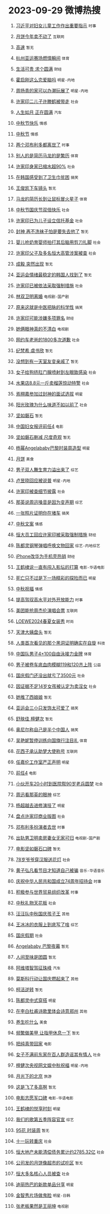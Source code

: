 # 2023-09-29 微博热搜 
1. [习近平对妇女儿童工作作出重要指示](https://m.weibo.cn/search?containerid=100103type%3D1%26t%3D10%26q%3D%23%E4%B9%A0%E8%BF%91%E5%B9%B3%E5%AF%B9%E5%A6%87%E5%A5%B3%E5%84%BF%E7%AB%A5%E5%B7%A5%E4%BD%9C%E4%BD%9C%E5%87%BA%E9%87%8D%E8%A6%81%E6%8C%87%E7%A4%BA%23&stream_entry_id=51&isnewpage=1&extparam=seat%3D1%26cate%3D10103%26dgr%3D0%26pos%3D0%26q%3D%2523%25E4%25B9%25A0%25E8%25BF%2591%25E5%25B9%25B3%25E5%25AF%25B9%25E5%25A6%2587%25E5%25A5%25B3%25E5%2584%25BF%25E7%25AB%25A5%25E5%25B7%25A5%25E4%25BD%259C%25E4%25BD%259C%25E5%2587%25BA%25E9%2587%258D%25E8%25A6%2581%25E6%258C%2587%25E7%25A4%25BA%2523%26c_type%3D51%26filter_type%3Drealtimehot%26stream_entry_id%3D51%26display_time%3D1695947862%26pre_seqid%3D169594786238202264913) `时事` 

2. [月饼今年卖不动了](https://m.weibo.cn/search?containerid=100103type%3D1%26t%3D10%26q%3D%23%E6%9C%88%E9%A5%BC%E4%BB%8A%E5%B9%B4%E5%8D%96%E4%B8%8D%E5%8A%A8%E4%BA%86%23&stream_entry_id=31&isnewpage=1&extparam=seat%3D1%26cate%3D5001%26band_rank%3D1%26pos%3D0%26q%3D%2523%25E6%259C%2588%25E9%25A5%25BC%25E4%25BB%258A%25E5%25B9%25B4%25E5%258D%2596%25E4%25B8%258D%25E5%258A%25A8%25E4%25BA%2586%2523%26flag%3D2%26dgr%3D0%26filter_type%3Drealtimehot%26stream_entry_id%3D31%26realpos%3D1%26c_type%3D31%26lcate%3D5001%26display_time%3D1695947862%26pre_seqid%3D169594786238202264913) `互联网` 

3. [高速](https://m.weibo.cn/search?containerid=100103type%3D1%26t%3D10%26q%3D%E9%AB%98%E9%80%9F&stream_entry_id=31&isnewpage=1&extparam=seat%3D1%26cate%3D5001%26band_rank%3D2%26pos%3D1%26q%3D%25E9%25AB%2598%25E9%2580%259F%26flag%3D2%26dgr%3D0%26filter_type%3Drealtimehot%26stream_entry_id%3D31%26realpos%3D2%26c_type%3D31%26lcate%3D5001%26display_time%3D1695947862%26pre_seqid%3D169594786238202264913) `暂无` 

4. [杭州亚运赛场燃情瞬间](https://m.weibo.cn/search?containerid=100103type%3D1%26t%3D10%26q%3D%23%E6%9D%AD%E5%B7%9E%E4%BA%9A%E8%BF%90%E8%B5%9B%E5%9C%BA%E7%87%83%E6%83%85%E7%9E%AC%E9%97%B4%23&stream_entry_id=31&isnewpage=1&extparam=seat%3D1%26cate%3D5001%26band_rank%3D3%26pos%3D2%26q%3D%2523%25E6%259D%25AD%25E5%25B7%259E%25E4%25BA%259A%25E8%25BF%2590%25E8%25B5%259B%25E5%259C%25BA%25E7%2587%2583%25E6%2583%2585%25E7%259E%25AC%25E9%2597%25B4%2523%26flag%3D32768%26dgr%3D0%26filter_type%3Drealtimehot%26stream_entry_id%3D31%26realpos%3D3%26c_type%3D31%26lcate%3D5001%26display_time%3D1695947862%26pre_seqid%3D169594786238202264913) `体育` 

5. [生活可贵 求个圆满](https://m.weibo.cn/search?containerid=100103type%3D1%26t%3D10%26q%3D%23%E7%94%9F%E6%B4%BB%E5%8F%AF%E8%B4%B5+%E6%B1%82%E4%B8%AA%E5%9C%86%E6%BB%A1%23&stream_entry_id=31&isnewpage=1&extparam=seat%3D1%26cate%3D5001%26band_rank%3D4%26pos%3D3%26q%3D%2523%25E7%2594%259F%25E6%25B4%25BB%25E5%258F%25AF%25E8%25B4%25B5%2520%25E6%25B1%2582%25E4%25B8%25AA%25E5%259C%2586%25E6%25BB%25A1%2523%26topic_ad%3D1%26is_ad_pos%3D1%26adid%3D206479%26dgr%3D0%26stream_entry_id%3D31%26filter_type%3Drealtimehot%26c_type%3D31%26lcate%3D5001%26display_time%3D1695947862%26pre_seqid%3D169594786238202264913) `财经` 

6. [霍启刚这么恋爱脑吗](https://m.weibo.cn/search?containerid=100103type%3D1%26t%3D10%26q%3D%23%E9%9C%8D%E5%90%AF%E5%88%9A%E8%BF%99%E4%B9%88%E6%81%8B%E7%88%B1%E8%84%91%E5%90%97%23&stream_entry_id=31&isnewpage=1&extparam=seat%3D1%26cate%3D5001%26band_rank%3D4%26pos%3D4%26q%3D%2523%25E9%259C%258D%25E5%2590%25AF%25E5%2588%259A%25E8%25BF%2599%25E4%25B9%2588%25E6%2581%258B%25E7%2588%25B1%25E8%2584%2591%25E5%2590%2597%2523%26flag%3D1%26dgr%3D0%26filter_type%3Drealtimehot%26stream_entry_id%3D31%26realpos%3D4%26c_type%3D31%26lcate%3D5001%26display_time%3D1695947862%26pre_seqid%3D169594786238202264913) `明星-内地` 

7. [周扬青的家可以办潮玩展了](https://m.weibo.cn/search?containerid=100103type%3D1%26t%3D10%26q%3D%23%E5%91%A8%E6%89%AC%E9%9D%92%E7%9A%84%E5%AE%B6%E5%8F%AF%E4%BB%A5%E5%8A%9E%E6%BD%AE%E7%8E%A9%E5%B1%95%E4%BA%86%23&stream_entry_id=31&isnewpage=1&extparam=seat%3D1%26cate%3D5001%26band_rank%3D5%26pos%3D5%26q%3D%2523%25E5%2591%25A8%25E6%2589%25AC%25E9%259D%2592%25E7%259A%2584%25E5%25AE%25B6%25E5%258F%25AF%25E4%25BB%25A5%25E5%258A%259E%25E6%25BD%25AE%25E7%258E%25A9%25E5%25B1%2595%25E4%25BA%2586%2523%26flag%3D1%26dgr%3D0%26filter_type%3Drealtimehot%26stream_entry_id%3D31%26realpos%3D5%26c_type%3D31%26lcate%3D5001%26display_time%3D1695947862%26pre_seqid%3D169594786238202264913) `明星-内地` 

8. [许家印二儿子许滕鹤被带走](https://m.weibo.cn/search?containerid=100103type%3D1%26t%3D10%26q%3D%23%E8%AE%B8%E5%AE%B6%E5%8D%B0%E4%BA%8C%E5%84%BF%E5%AD%90%E8%AE%B8%E6%BB%95%E9%B9%A4%E8%A2%AB%E5%B8%A6%E8%B5%B0%23&stream_entry_id=31&isnewpage=1&extparam=seat%3D1%26cate%3D5001%26band_rank%3D6%26pos%3D6%26q%3D%2523%25E8%25AE%25B8%25E5%25AE%25B6%25E5%258D%25B0%25E4%25BA%258C%25E5%2584%25BF%25E5%25AD%2590%25E8%25AE%25B8%25E6%25BB%2595%25E9%25B9%25A4%25E8%25A2%25AB%25E5%25B8%25A6%25E8%25B5%25B0%2523%26flag%3D1%26dgr%3D0%26filter_type%3Drealtimehot%26stream_entry_id%3D31%26realpos%3D6%26c_type%3D31%26lcate%3D5001%26display_time%3D1695947862%26pre_seqid%3D169594786238202264913) `社会` 

9. [人生如月 正在圆满](https://m.weibo.cn/search?containerid=100103type%3D1%26t%3D10%26q%3D%23%E4%BA%BA%E7%94%9F%E5%A6%82%E6%9C%88+%E6%AD%A3%E5%9C%A8%E5%9C%86%E6%BB%A1%23&stream_entry_id=31&isnewpage=1&extparam=seat%3D1%26cate%3D5001%26band_rank%3D7%26pos%3D7%26q%3D%2523%25E4%25BA%25BA%25E7%2594%259F%25E5%25A6%2582%25E6%259C%2588%2520%25E6%25AD%25A3%25E5%259C%25A8%25E5%259C%2586%25E6%25BB%25A1%2523%26topic_ad%3D1%26is_ad_pos%3D1%26adid%3D206463%26dgr%3D0%26stream_entry_id%3D31%26filter_type%3Drealtimehot%26c_type%3D31%26lcate%3D5001%26display_time%3D1695947862%26pre_seqid%3D169594786238202264913) `汽车` 

10. [中秋节快乐](https://m.weibo.cn/search?containerid=100103type%3D1%26t%3D10%26q%3D%23%E4%B8%AD%E7%A7%8B%E8%8A%82%E5%BF%AB%E4%B9%90%23&stream_entry_id=31&isnewpage=1&extparam=seat%3D1%26cate%3D5001%26band_rank%3D7%26pos%3D8%26q%3D%2523%25E4%25B8%25AD%25E7%25A7%258B%25E8%258A%2582%25E5%25BF%25AB%25E4%25B9%2590%2523%26flag%3D1%26dgr%3D0%26filter_type%3Drealtimehot%26stream_entry_id%3D31%26realpos%3D7%26c_type%3D31%26lcate%3D5001%26display_time%3D1695947862%26pre_seqid%3D169594786238202264913) `情感` 

11. [中秋节](https://m.weibo.cn/search?containerid=100103type%3D1%26t%3D10%26q%3D%E4%B8%AD%E7%A7%8B%E8%8A%82&stream_entry_id=31&isnewpage=1&extparam=seat%3D1%26cate%3D5001%26band_rank%3D8%26pos%3D9%26q%3D%25E4%25B8%25AD%25E7%25A7%258B%25E8%258A%2582%26flag%3D1%26dgr%3D0%26filter_type%3Drealtimehot%26stream_entry_id%3D31%26realpos%3D8%26c_type%3D31%26lcate%3D5001%26display_time%3D1695947862%26pre_seqid%3D169594786238202264913) `情感` 

12. [两个邓布利多都离世了](https://m.weibo.cn/search?containerid=100103type%3D1%26t%3D10%26q%3D%23%E4%B8%A4%E4%B8%AA%E9%82%93%E5%B8%83%E5%88%A9%E5%A4%9A%E9%83%BD%E7%A6%BB%E4%B8%96%E4%BA%86%23&stream_entry_id=31&isnewpage=1&extparam=seat%3D1%26cate%3D5001%26band_rank%3D9%26pos%3D10%26q%3D%2523%25E4%25B8%25A4%25E4%25B8%25AA%25E9%2582%2593%25E5%25B8%2583%25E5%2588%25A9%25E5%25A4%259A%25E9%2583%25BD%25E7%25A6%25BB%25E4%25B8%2596%25E4%25BA%2586%2523%26flag%3D0%26dgr%3D0%26filter_type%3Drealtimehot%26stream_entry_id%3D31%26realpos%3D9%26c_type%3D31%26lcate%3D5001%26display_time%3D1695947862%26pre_seqid%3D169594786238202264913) `时事` 

13. [别人的是简历马龙的是繁历](https://m.weibo.cn/search?containerid=100103type%3D1%26t%3D10%26q%3D%23%E5%88%AB%E4%BA%BA%E7%9A%84%E6%98%AF%E7%AE%80%E5%8E%86%E9%A9%AC%E9%BE%99%E7%9A%84%E6%98%AF%E7%B9%81%E5%8E%86%23&stream_entry_id=31&isnewpage=1&extparam=seat%3D1%26cate%3D5001%26band_rank%3D10%26pos%3D11%26q%3D%2523%25E5%2588%25AB%25E4%25BA%25BA%25E7%259A%2584%25E6%2598%25AF%25E7%25AE%2580%25E5%258E%2586%25E9%25A9%25AC%25E9%25BE%2599%25E7%259A%2584%25E6%2598%25AF%25E7%25B9%2581%25E5%258E%2586%2523%26flag%3D32768%26dgr%3D0%26filter_type%3Drealtimehot%26stream_entry_id%3D31%26realpos%3D10%26c_type%3D31%26lcate%3D5001%26display_time%3D1695947862%26pre_seqid%3D169594786238202264913) `体育` 

14. [许家印身家已缩水超90%](https://m.weibo.cn/search?containerid=100103type%3D1%26t%3D10%26q%3D%23%E8%AE%B8%E5%AE%B6%E5%8D%B0%E8%BA%AB%E5%AE%B6%E5%B7%B2%E7%BC%A9%E6%B0%B4%E8%B6%8590%25%23&stream_entry_id=31&isnewpage=1&extparam=seat%3D1%26cate%3D5001%26band_rank%3D11%26pos%3D12%26q%3D%2523%25E8%25AE%25B8%25E5%25AE%25B6%25E5%258D%25B0%25E8%25BA%25AB%25E5%25AE%25B6%25E5%25B7%25B2%25E7%25BC%25A9%25E6%25B0%25B4%25E8%25B6%258590%2525%2523%26flag%3D1%26dgr%3D0%26filter_type%3Drealtimehot%26stream_entry_id%3D31%26realpos%3D11%26c_type%3D31%26lcate%3D5001%26display_time%3D1695947862%26pre_seqid%3D169594786238202264913) `社会` 

15. [在韩国感受到了卫生巾贫困](https://m.weibo.cn/search?containerid=100103type%3D1%26t%3D10%26q%3D%23%E5%9C%A8%E9%9F%A9%E5%9B%BD%E6%84%9F%E5%8F%97%E5%88%B0%E4%BA%86%E5%8D%AB%E7%94%9F%E5%B7%BE%E8%B4%AB%E5%9B%B0%23&stream_entry_id=31&isnewpage=1&extparam=seat%3D1%26cate%3D5001%26band_rank%3D12%26pos%3D13%26q%3D%2523%25E5%259C%25A8%25E9%259F%25A9%25E5%259B%25BD%25E6%2584%259F%25E5%258F%2597%25E5%2588%25B0%25E4%25BA%2586%25E5%258D%25AB%25E7%2594%259F%25E5%25B7%25BE%25E8%25B4%25AB%25E5%259B%25B0%2523%26flag%3D1%26dgr%3D0%26filter_type%3Drealtimehot%26stream_entry_id%3D31%26realpos%3D12%26c_type%3D31%26lcate%3D5001%26display_time%3D1695947862%26pre_seqid%3D169594786238202264913) `搞笑` 

16. [王俊凯下车镜头](https://m.weibo.cn/search?containerid=100103type%3D1%26t%3D10%26q%3D%E7%8E%8B%E4%BF%8A%E5%87%AF%E4%B8%8B%E8%BD%A6%E9%95%9C%E5%A4%B4&stream_entry_id=31&isnewpage=1&extparam=seat%3D1%26cate%3D5001%26band_rank%3D13%26pos%3D14%26q%3D%25E7%258E%258B%25E4%25BF%258A%25E5%2587%25AF%25E4%25B8%258B%25E8%25BD%25A6%25E9%2595%259C%25E5%25A4%25B4%26flag%3D1%26dgr%3D0%26filter_type%3Drealtimehot%26stream_entry_id%3D31%26realpos%3D13%26c_type%3D31%26lcate%3D5001%26display_time%3D1695947862%26pre_seqid%3D169594786238202264913) `暂无` 

17. [马龙的简历长到让鼠标冒火星子](https://m.weibo.cn/search?containerid=100103type%3D1%26t%3D10%26q%3D%23%E9%A9%AC%E9%BE%99%E7%9A%84%E7%AE%80%E5%8E%86%E9%95%BF%E5%88%B0%E8%AE%A9%E9%BC%A0%E6%A0%87%E5%86%92%E7%81%AB%E6%98%9F%E5%AD%90%23&stream_entry_id=31&isnewpage=1&extparam=seat%3D1%26cate%3D5001%26band_rank%3D14%26pos%3D15%26q%3D%2523%25E9%25A9%25AC%25E9%25BE%2599%25E7%259A%2584%25E7%25AE%2580%25E5%258E%2586%25E9%2595%25BF%25E5%2588%25B0%25E8%25AE%25A9%25E9%25BC%25A0%25E6%25A0%2587%25E5%2586%2592%25E7%2581%25AB%25E6%2598%259F%25E5%25AD%2590%2523%26flag%3D32768%26dgr%3D0%26filter_type%3Drealtimehot%26stream_entry_id%3D31%26realpos%3D14%26c_type%3D31%26lcate%3D5001%26display_time%3D1695947862%26pre_seqid%3D169594786238202264913) `体育` 

18. [中秋节国庆节双倍快乐](https://m.weibo.cn/search?containerid=100103type%3D1%26t%3D10%26q%3D%23%E4%B8%AD%E7%A7%8B%E8%8A%82%E5%9B%BD%E5%BA%86%E8%8A%82%E5%8F%8C%E5%80%8D%E5%BF%AB%E4%B9%90%23&stream_entry_id=31&isnewpage=1&extparam=seat%3D1%26cate%3D5001%26band_rank%3D15%26pos%3D16%26q%3D%2523%25E4%25B8%25AD%25E7%25A7%258B%25E8%258A%2582%25E5%259B%25BD%25E5%25BA%2586%25E8%258A%2582%25E5%258F%258C%25E5%2580%258D%25E5%25BF%25AB%25E4%25B9%2590%2523%26flag%3D32768%26dgr%3D0%26filter_type%3Drealtimehot%26stream_entry_id%3D31%26realpos%3D15%26c_type%3D31%26lcate%3D5001%26display_time%3D1695947862%26pre_seqid%3D169594786238202264913) `社会` 

19. [许家印已为儿子设立信托基金](https://m.weibo.cn/search?containerid=100103type%3D1%26t%3D10%26q%3D%23%E8%AE%B8%E5%AE%B6%E5%8D%B0%E5%B7%B2%E4%B8%BA%E5%84%BF%E5%AD%90%E8%AE%BE%E7%AB%8B%E4%BF%A1%E6%89%98%E5%9F%BA%E9%87%91%23&stream_entry_id=31&isnewpage=1&extparam=seat%3D1%26cate%3D5001%26band_rank%3D16%26pos%3D17%26q%3D%2523%25E8%25AE%25B8%25E5%25AE%25B6%25E5%258D%25B0%25E5%25B7%25B2%25E4%25B8%25BA%25E5%2584%25BF%25E5%25AD%2590%25E8%25AE%25BE%25E7%25AB%258B%25E4%25BF%25A1%25E6%2589%2598%25E5%259F%25BA%25E9%2587%2591%2523%26flag%3D2%26dgr%3D0%26filter_type%3Drealtimehot%26stream_entry_id%3D31%26realpos%3D16%26c_type%3D31%26lcate%3D5001%26display_time%3D1695947862%26pre_seqid%3D169594786238202264913) `社会` 

20. [封神 再不洗袜子怕是要失去他了](https://m.weibo.cn/search?containerid=100103type%3D1%26t%3D10%26q%3D%E5%B0%81%E7%A5%9E+%E5%86%8D%E4%B8%8D%E6%B4%97%E8%A2%9C%E5%AD%90%E6%80%95%E6%98%AF%E8%A6%81%E5%A4%B1%E5%8E%BB%E4%BB%96%E4%BA%86&stream_entry_id=31&isnewpage=1&extparam=seat%3D1%26cate%3D5001%26band_rank%3D17%26pos%3D18%26q%3D%25E5%25B0%2581%25E7%25A5%259E%2520%25E5%2586%258D%25E4%25B8%258D%25E6%25B4%2597%25E8%25A2%259C%25E5%25AD%2590%25E6%2580%2595%25E6%2598%25AF%25E8%25A6%2581%25E5%25A4%25B1%25E5%258E%25BB%25E4%25BB%2596%25E4%25BA%2586%26flag%3D1%26dgr%3D0%26filter_type%3Drealtimehot%26stream_entry_id%3D31%26realpos%3D17%26c_type%3D31%26lcate%3D5001%26display_time%3D1695947862%26pre_seqid%3D169594786238202264913) `暂无` 

21. [婴儿呛奶育婴师拍打其后脑用剪刀扎脚](https://m.weibo.cn/search?containerid=100103type%3D1%26t%3D10%26q%3D%23%E5%A9%B4%E5%84%BF%E5%91%9B%E5%A5%B6%E8%82%B2%E5%A9%B4%E5%B8%88%E6%8B%8D%E6%89%93%E5%85%B6%E5%90%8E%E8%84%91%E7%94%A8%E5%89%AA%E5%88%80%E6%89%8E%E8%84%9A%23&stream_entry_id=31&isnewpage=1&extparam=seat%3D1%26cate%3D5001%26band_rank%3D18%26pos%3D19%26q%3D%2523%25E5%25A9%25B4%25E5%2584%25BF%25E5%2591%259B%25E5%25A5%25B6%25E8%2582%25B2%25E5%25A9%25B4%25E5%25B8%2588%25E6%258B%258D%25E6%2589%2593%25E5%2585%25B6%25E5%2590%258E%25E8%2584%2591%25E7%2594%25A8%25E5%2589%25AA%25E5%2588%2580%25E6%2589%258E%25E8%2584%259A%2523%26flag%3D1%26dgr%3D0%26filter_type%3Drealtimehot%26stream_entry_id%3D31%26realpos%3D18%26c_type%3D31%26lcate%3D5001%26display_time%3D1695947862%26pre_seqid%3D169594786238202264913) `社会` 

22. [许家印父子及多名恒大高管涉案被查](https://m.weibo.cn/search?containerid=100103type%3D1%26t%3D10%26q%3D%23%E8%AE%B8%E5%AE%B6%E5%8D%B0%E7%88%B6%E5%AD%90%E5%8F%8A%E5%A4%9A%E5%90%8D%E6%81%92%E5%A4%A7%E9%AB%98%E7%AE%A1%E6%B6%89%E6%A1%88%E8%A2%AB%E6%9F%A5%23&stream_entry_id=31&isnewpage=1&extparam=seat%3D1%26cate%3D5001%26band_rank%3D19%26pos%3D20%26q%3D%2523%25E8%25AE%25B8%25E5%25AE%25B6%25E5%258D%25B0%25E7%2588%25B6%25E5%25AD%2590%25E5%258F%258A%25E5%25A4%259A%25E5%2590%258D%25E6%2581%2592%25E5%25A4%25A7%25E9%25AB%2598%25E7%25AE%25A1%25E6%25B6%2589%25E6%25A1%2588%25E8%25A2%25AB%25E6%259F%25A5%2523%26flag%3D1%26dgr%3D0%26filter_type%3Drealtimehot%26stream_entry_id%3D31%26realpos%3D19%26c_type%3D31%26lcate%3D5001%26display_time%3D1695947862%26pre_seqid%3D169594786238202264913) `社会` 

23. [成毅 突然出现](https://m.weibo.cn/search?containerid=100103type%3D1%26t%3D10%26q%3D%E6%88%90%E6%AF%85+%E7%AA%81%E7%84%B6%E5%87%BA%E7%8E%B0&stream_entry_id=31&isnewpage=1&extparam=seat%3D1%26cate%3D5001%26band_rank%3D20%26pos%3D21%26q%3D%25E6%2588%2590%25E6%25AF%2585%2520%25E7%25AA%2581%25E7%2584%25B6%25E5%2587%25BA%25E7%258E%25B0%26flag%3D0%26dgr%3D0%26filter_type%3Drealtimehot%26stream_entry_id%3D31%26realpos%3D20%26c_type%3D31%26lcate%3D5001%26display_time%3D1695947862%26pre_seqid%3D169594786238202264913) `暂无` 

24. [亚运会情绪最稳定的韩国人找到了](https://m.weibo.cn/search?containerid=100103type%3D1%26t%3D10%26q%3D%E4%BA%9A%E8%BF%90%E4%BC%9A%E6%83%85%E7%BB%AA%E6%9C%80%E7%A8%B3%E5%AE%9A%E7%9A%84%E9%9F%A9%E5%9B%BD%E4%BA%BA%E6%89%BE%E5%88%B0%E4%BA%86&stream_entry_id=31&isnewpage=1&extparam=seat%3D1%26cate%3D5001%26band_rank%3D21%26pos%3D22%26q%3D%25E4%25BA%259A%25E8%25BF%2590%25E4%25BC%259A%25E6%2583%2585%25E7%25BB%25AA%25E6%259C%2580%25E7%25A8%25B3%25E5%25AE%259A%25E7%259A%2584%25E9%259F%25A9%25E5%259B%25BD%25E4%25BA%25BA%25E6%2589%25BE%25E5%2588%25B0%25E4%25BA%2586%26flag%3D1%26dgr%3D0%26filter_type%3Drealtimehot%26stream_entry_id%3D31%26realpos%3D21%26c_type%3D31%26lcate%3D5001%26display_time%3D1695947862%26pre_seqid%3D169594786238202264913) `暂无` 

25. [许家印已被依法采取强制措施](https://m.weibo.cn/search?containerid=100103type%3D1%26t%3D10%26q%3D%23%E8%AE%B8%E5%AE%B6%E5%8D%B0%E5%B7%B2%E8%A2%AB%E4%BE%9D%E6%B3%95%E9%87%87%E5%8F%96%E5%BC%BA%E5%88%B6%E6%8E%AA%E6%96%BD%23&stream_entry_id=31&isnewpage=1&extparam=seat%3D1%26cate%3D5001%26band_rank%3D22%26pos%3D23%26q%3D%2523%25E8%25AE%25B8%25E5%25AE%25B6%25E5%258D%25B0%25E5%25B7%25B2%25E8%25A2%25AB%25E4%25BE%259D%25E6%25B3%2595%25E9%2587%2587%25E5%258F%2596%25E5%25BC%25BA%25E5%2588%25B6%25E6%258E%25AA%25E6%2596%25BD%2523%26flag%3D0%26dgr%3D0%26filter_type%3Drealtimehot%26stream_entry_id%3D31%26realpos%3D22%26c_type%3D31%26lcate%3D5001%26display_time%3D1695947862%26pre_seqid%3D169594786238202264913) `社会` 

26. [林双卫明离婚](https://m.weibo.cn/search?containerid=100103type%3D1%26t%3D10%26q%3D%23%E6%9E%97%E5%8F%8C%E5%8D%AB%E6%98%8E%E7%A6%BB%E5%A9%9A%23&stream_entry_id=31&isnewpage=1&extparam=seat%3D1%26cate%3D5001%26band_rank%3D23%26pos%3D24%26q%3D%2523%25E6%259E%2597%25E5%258F%258C%25E5%258D%25AB%25E6%2598%258E%25E7%25A6%25BB%25E5%25A9%259A%2523%26flag%3D1%26dgr%3D0%26filter_type%3Drealtimehot%26stream_entry_id%3D31%26realpos%3D23%26c_type%3D31%26lcate%3D5001%26display_time%3D1695947862%26pre_seqid%3D169594786238202264913) `电视剧-国产剧` 

27. [原来这就是中医把脉的科学性](https://m.weibo.cn/search?containerid=100103type%3D1%26t%3D10%26q%3D%23%E5%8E%9F%E6%9D%A5%E8%BF%99%E5%B0%B1%E6%98%AF%E4%B8%AD%E5%8C%BB%E6%8A%8A%E8%84%89%E7%9A%84%E7%A7%91%E5%AD%A6%E6%80%A7%23&stream_entry_id=31&isnewpage=1&extparam=seat%3D1%26cate%3D5001%26band_rank%3D24%26pos%3D25%26q%3D%2523%25E5%258E%259F%25E6%259D%25A5%25E8%25BF%2599%25E5%25B0%25B1%25E6%2598%25AF%25E4%25B8%25AD%25E5%258C%25BB%25E6%258A%258A%25E8%2584%2589%25E7%259A%2584%25E7%25A7%2591%25E5%25AD%25A6%25E6%2580%25A7%2523%26flag%3D1%26dgr%3D0%26filter_type%3Drealtimehot%26stream_entry_id%3D31%26realpos%3D24%26c_type%3D31%26lcate%3D5001%26display_time%3D1695947862%26pre_seqid%3D169594786238202264913) `搞笑` 

28. [许家印可能涉嫌多项罪名](https://m.weibo.cn/search?containerid=100103type%3D1%26t%3D10%26q%3D%23%E8%AE%B8%E5%AE%B6%E5%8D%B0%E5%8F%AF%E8%83%BD%E6%B6%89%E5%AB%8C%E5%A4%9A%E9%A1%B9%E7%BD%AA%E5%90%8D%23&stream_entry_id=31&isnewpage=1&extparam=seat%3D1%26cate%3D5001%26band_rank%3D25%26pos%3D26%26q%3D%2523%25E8%25AE%25B8%25E5%25AE%25B6%25E5%258D%25B0%25E5%258F%25AF%25E8%2583%25BD%25E6%25B6%2589%25E5%25AB%258C%25E5%25A4%259A%25E9%25A1%25B9%25E7%25BD%25AA%25E5%2590%258D%2523%26flag%3D0%26dgr%3D0%26filter_type%3Drealtimehot%26stream_entry_id%3D31%26realpos%3D25%26c_type%3D31%26lcate%3D5001%26display_time%3D1695947862%26pre_seqid%3D169594786238202264913) `财经` 

29. [她俩眼神真的不清白](https://m.weibo.cn/search?containerid=100103type%3D1%26t%3D10%26q%3D%23%E5%A5%B9%E4%BF%A9%E7%9C%BC%E7%A5%9E%E7%9C%9F%E7%9A%84%E4%B8%8D%E6%B8%85%E7%99%BD%23&stream_entry_id=31&isnewpage=1&extparam=seat%3D1%26cate%3D5001%26band_rank%3D26%26pos%3D27%26q%3D%2523%25E5%25A5%25B9%25E4%25BF%25A9%25E7%259C%25BC%25E7%25A5%259E%25E7%259C%259F%25E7%259A%2584%25E4%25B8%258D%25E6%25B8%2585%25E7%2599%25BD%2523%26flag%3D0%26dgr%3D0%26filter_type%3Drealtimehot%26stream_entry_id%3D31%26realpos%3D26%26c_type%3D31%26lcate%3D5001%26display_time%3D1695947862%26pre_seqid%3D169594786238202264913) `电视剧` 

30. [网约车老爸的1800多次道歉](https://m.weibo.cn/search?containerid=100103type%3D1%26t%3D10%26q%3D%23%E7%BD%91%E7%BA%A6%E8%BD%A6%E8%80%81%E7%88%B8%E7%9A%841800%E5%A4%9A%E6%AC%A1%E9%81%93%E6%AD%89%23&stream_entry_id=31&isnewpage=1&extparam=seat%3D1%26cate%3D5001%26band_rank%3D27%26pos%3D28%26q%3D%2523%25E7%25BD%2591%25E7%25BA%25A6%25E8%25BD%25A6%25E8%2580%2581%25E7%2588%25B8%25E7%259A%25841800%25E5%25A4%259A%25E6%25AC%25A1%25E9%2581%2593%25E6%25AD%2589%2523%26flag%3D32768%26dgr%3D0%26filter_type%3Drealtimehot%26stream_entry_id%3D31%26realpos%3D27%26c_type%3D31%26lcate%3D5001%26display_time%3D1695947862%26pre_seqid%3D169594786238202264913) `社会` 

31. [纪梵希 虞书欣](https://m.weibo.cn/search?containerid=100103type%3D1%26t%3D10%26q%3D%E7%BA%AA%E6%A2%B5%E5%B8%8C+%E8%99%9E%E4%B9%A6%E6%AC%A3&stream_entry_id=31&isnewpage=1&extparam=seat%3D1%26cate%3D5001%26band_rank%3D28%26pos%3D29%26q%3D%25E7%25BA%25AA%25E6%25A2%25B5%25E5%25B8%258C%2520%25E8%2599%259E%25E4%25B9%25A6%25E6%25AC%25A3%26flag%3D0%26dgr%3D0%26filter_type%3Drealtimehot%26stream_entry_id%3D31%26realpos%3D28%26c_type%3D31%26lcate%3D5001%26display_time%3D1695947862%26pre_seqid%3D169594786238202264913) `暂无` 

32. [没想到有一天室友变亲戚了](https://m.weibo.cn/search?containerid=100103type%3D1%26t%3D10%26q%3D%E6%B2%A1%E6%83%B3%E5%88%B0%E6%9C%89%E4%B8%80%E5%A4%A9%E5%AE%A4%E5%8F%8B%E5%8F%98%E4%BA%B2%E6%88%9A%E4%BA%86&stream_entry_id=31&isnewpage=1&extparam=seat%3D1%26cate%3D5001%26band_rank%3D29%26pos%3D30%26q%3D%25E6%25B2%25A1%25E6%2583%25B3%25E5%2588%25B0%25E6%259C%2589%25E4%25B8%2580%25E5%25A4%25A9%25E5%25AE%25A4%25E5%258F%258B%25E5%258F%2598%25E4%25BA%25B2%25E6%2588%259A%25E4%25BA%2586%26flag%3D1%26dgr%3D0%26filter_type%3Drealtimehot%26stream_entry_id%3D31%26realpos%3D29%26c_type%3D31%26lcate%3D5001%26display_time%3D1695947862%26pre_seqid%3D169594786238202264913) `暂无` 

33. [女子给狗挤肛门腺喷射到左眼致感染](https://m.weibo.cn/search?containerid=100103type%3D1%26t%3D10%26q%3D%23%E5%A5%B3%E5%AD%90%E7%BB%99%E7%8B%97%E6%8C%A4%E8%82%9B%E9%97%A8%E8%85%BA%E5%96%B7%E5%B0%84%E5%88%B0%E5%B7%A6%E7%9C%BC%E8%87%B4%E6%84%9F%E6%9F%93%23&stream_entry_id=31&isnewpage=1&extparam=seat%3D1%26cate%3D5001%26band_rank%3D30%26pos%3D31%26q%3D%2523%25E5%25A5%25B3%25E5%25AD%2590%25E7%25BB%2599%25E7%258B%2597%25E6%258C%25A4%25E8%2582%259B%25E9%2597%25A8%25E8%2585%25BA%25E5%2596%25B7%25E5%25B0%2584%25E5%2588%25B0%25E5%25B7%25A6%25E7%259C%25BC%25E8%2587%25B4%25E6%2584%259F%25E6%259F%2593%2523%26flag%3D0%26dgr%3D0%26filter_type%3Drealtimehot%26stream_entry_id%3D31%26realpos%3D30%26c_type%3D31%26lcate%3D5001%26display_time%3D1695947862%26pre_seqid%3D169594786238202264913) `社会` 

34. [水果店8.8元一斤卖榴莲惊动特警](https://m.weibo.cn/search?containerid=100103type%3D1%26t%3D10%26q%3D%23%E6%B0%B4%E6%9E%9C%E5%BA%978.8%E5%85%83%E4%B8%80%E6%96%A4%E5%8D%96%E6%A6%B4%E8%8E%B2%E6%83%8A%E5%8A%A8%E7%89%B9%E8%AD%A6%23&stream_entry_id=31&isnewpage=1&extparam=seat%3D1%26cate%3D5001%26band_rank%3D31%26pos%3D32%26q%3D%2523%25E6%25B0%25B4%25E6%259E%259C%25E5%25BA%25978.8%25E5%2585%2583%25E4%25B8%2580%25E6%2596%25A4%25E5%258D%2596%25E6%25A6%25B4%25E8%258E%25B2%25E6%2583%258A%25E5%258A%25A8%25E7%2589%25B9%25E8%25AD%25A6%2523%26flag%3D0%26dgr%3D0%26filter_type%3Drealtimehot%26stream_entry_id%3D31%26realpos%3D31%26c_type%3D31%26lcate%3D5001%26display_time%3D1695947862%26pre_seqid%3D169594786238202264913) `社会` 

35. [焉栩嘉参加过封神的面试选拔](https://m.weibo.cn/search?containerid=100103type%3D1%26t%3D10%26q%3D%23%E7%84%89%E6%A0%A9%E5%98%89%E5%8F%82%E5%8A%A0%E8%BF%87%E5%B0%81%E7%A5%9E%E7%9A%84%E9%9D%A2%E8%AF%95%E9%80%89%E6%8B%94%23&stream_entry_id=31&isnewpage=1&extparam=seat%3D1%26cate%3D5001%26band_rank%3D32%26pos%3D33%26q%3D%2523%25E7%2584%2589%25E6%25A0%25A9%25E5%2598%2589%25E5%258F%2582%25E5%258A%25A0%25E8%25BF%2587%25E5%25B0%2581%25E7%25A5%259E%25E7%259A%2584%25E9%259D%25A2%25E8%25AF%2595%25E9%2580%2589%25E6%258B%2594%2523%26flag%3D1%26dgr%3D0%26filter_type%3Drealtimehot%26stream_entry_id%3D31%26realpos%3D32%26c_type%3D31%26lcate%3D5001%26display_time%3D1695947862%26pre_seqid%3D169594786238202264913) `明星` 

36. [阳光玫瑰为什么味道不如以前了](https://m.weibo.cn/search?containerid=100103type%3D1%26t%3D10%26q%3D%23%E9%98%B3%E5%85%89%E7%8E%AB%E7%91%B0%E4%B8%BA%E4%BB%80%E4%B9%88%E5%91%B3%E9%81%93%E4%B8%8D%E5%A6%82%E4%BB%A5%E5%89%8D%E4%BA%86%23&stream_entry_id=31&isnewpage=1&extparam=seat%3D1%26cate%3D5001%26band_rank%3D33%26pos%3D34%26q%3D%2523%25E9%2598%25B3%25E5%2585%2589%25E7%258E%25AB%25E7%2591%25B0%25E4%25B8%25BA%25E4%25BB%2580%25E4%25B9%2588%25E5%2591%25B3%25E9%2581%2593%25E4%25B8%258D%25E5%25A6%2582%25E4%25BB%25A5%25E5%2589%258D%25E4%25BA%2586%2523%26flag%3D0%26dgr%3D0%26filter_type%3Drealtimehot%26stream_entry_id%3D31%26realpos%3D33%26c_type%3D31%26lcate%3D5001%26display_time%3D1695947862%26pre_seqid%3D169594786238202264913) `社会` 

37. [坚如磐石](https://m.weibo.cn/search?containerid=100103type%3D1%26t%3D10%26q%3D%E5%9D%9A%E5%A6%82%E7%A3%90%E7%9F%B3&stream_entry_id=31&isnewpage=1&extparam=seat%3D1%26cate%3D5001%26band_rank%3D34%26pos%3D35%26q%3D%25E5%259D%259A%25E5%25A6%2582%25E7%25A3%2590%25E7%259F%25B3%26flag%3D1%26dgr%3D0%26filter_type%3Drealtimehot%26stream_entry_id%3D31%26realpos%3D34%26c_type%3D31%26lcate%3D5001%26display_time%3D1695947862%26pre_seqid%3D169594786238202264913) `暂无` 

38. [中国妇女报评前任4](https://m.weibo.cn/search?containerid=100103type%3D1%26t%3D10%26q%3D%23%E4%B8%AD%E5%9B%BD%E5%A6%87%E5%A5%B3%E6%8A%A5%E8%AF%84%E5%89%8D%E4%BB%BB4%23&stream_entry_id=31&isnewpage=1&extparam=seat%3D1%26cate%3D5001%26band_rank%3D35%26pos%3D36%26q%3D%2523%25E4%25B8%25AD%25E5%259B%25BD%25E5%25A6%2587%25E5%25A5%25B3%25E6%258A%25A5%25E8%25AF%2584%25E5%2589%258D%25E4%25BB%25BB4%2523%26flag%3D1%26dgr%3D0%26filter_type%3Drealtimehot%26stream_entry_id%3D31%26realpos%3D35%26c_type%3D31%26lcate%3D5001%26display_time%3D1695947862%26pre_seqid%3D169594786238202264913) `电影` 

39. [坚如磐石删减 尺度奇观](https://m.weibo.cn/search?containerid=100103type%3D1%26t%3D10%26q%3D%E5%9D%9A%E5%A6%82%E7%A3%90%E7%9F%B3%E5%88%A0%E5%87%8F+%E5%B0%BA%E5%BA%A6%E5%A5%87%E8%A7%82&stream_entry_id=31&isnewpage=1&extparam=seat%3D1%26cate%3D5001%26band_rank%3D36%26pos%3D37%26q%3D%25E5%259D%259A%25E5%25A6%2582%25E7%25A3%2590%25E7%259F%25B3%25E5%2588%25A0%25E5%2587%258F%2520%25E5%25B0%25BA%25E5%25BA%25A6%25E5%25A5%2587%25E8%25A7%2582%26flag%3D0%26dgr%3D0%26filter_type%3Drealtimehot%26stream_entry_id%3D31%26realpos%3D36%26c_type%3D31%26lcate%3D5001%26display_time%3D1695947862%26pre_seqid%3D169594786238202264913) `暂无` 

40. [杨幂Angelababy巴黎时装周造型](https://m.weibo.cn/search?containerid=100103type%3D1%26t%3D10%26q%3D%23%E6%9D%A8%E5%B9%82Angelababy%E5%B7%B4%E9%BB%8E%E6%97%B6%E8%A3%85%E5%91%A8%E9%80%A0%E5%9E%8B%23&stream_entry_id=31&isnewpage=1&extparam=seat%3D1%26cate%3D5001%26band_rank%3D37%26pos%3D38%26q%3D%2523%25E6%259D%25A8%25E5%25B9%2582Angelababy%25E5%25B7%25B4%25E9%25BB%258E%25E6%2597%25B6%25E8%25A3%2585%25E5%2591%25A8%25E9%2580%25A0%25E5%259E%258B%2523%26flag%3D0%26dgr%3D0%26filter_type%3Drealtimehot%26stream_entry_id%3D31%26realpos%3D37%26c_type%3D31%26lcate%3D5001%26display_time%3D1695947862%26pre_seqid%3D169594786238202264913) `明星` 

41. [月饼](https://m.weibo.cn/search?containerid=100103type%3D1%26t%3D10%26q%3D%E6%9C%88%E9%A5%BC&stream_entry_id=31&isnewpage=1&extparam=seat%3D1%26cate%3D5001%26band_rank%3D38%26pos%3D39%26q%3D%25E6%259C%2588%25E9%25A5%25BC%26flag%3D1%26dgr%3D0%26filter_type%3Drealtimehot%26stream_entry_id%3D31%26realpos%3D38%26c_type%3D31%26lcate%3D5001%26display_time%3D1695947862%26pre_seqid%3D169594786238202264913) `美食` 

42. [男子双人舞生育力溢出来了](https://m.weibo.cn/search?containerid=100103type%3D1%26t%3D10%26q%3D%23%E7%94%B7%E5%AD%90%E5%8F%8C%E4%BA%BA%E8%88%9E%E7%94%9F%E8%82%B2%E5%8A%9B%E6%BA%A2%E5%87%BA%E6%9D%A5%E4%BA%86%23&stream_entry_id=31&isnewpage=1&extparam=seat%3D1%26cate%3D5001%26band_rank%3D39%26pos%3D40%26q%3D%2523%25E7%2594%25B7%25E5%25AD%2590%25E5%258F%258C%25E4%25BA%25BA%25E8%2588%259E%25E7%2594%259F%25E8%2582%25B2%25E5%258A%259B%25E6%25BA%25A2%25E5%2587%25BA%25E6%259D%25A5%25E4%25BA%2586%2523%26flag%3D0%26dgr%3D0%26filter_type%3Drealtimehot%26stream_entry_id%3D31%26realpos%3D39%26c_type%3D31%26lcate%3D5001%26display_time%3D1695947862%26pre_seqid%3D169594786238202264913) `综艺` 

43. [卢昱晓回应被说普](https://m.weibo.cn/search?containerid=100103type%3D1%26t%3D10%26q%3D%23%E5%8D%A2%E6%98%B1%E6%99%93%E5%9B%9E%E5%BA%94%E8%A2%AB%E8%AF%B4%E6%99%AE%23&stream_entry_id=31&isnewpage=1&extparam=seat%3D1%26cate%3D5001%26band_rank%3D40%26pos%3D41%26q%3D%2523%25E5%258D%25A2%25E6%2598%25B1%25E6%2599%2593%25E5%259B%259E%25E5%25BA%2594%25E8%25A2%25AB%25E8%25AF%25B4%25E6%2599%25AE%2523%26flag%3D0%26dgr%3D0%26filter_type%3Drealtimehot%26stream_entry_id%3D31%26realpos%3D40%26c_type%3D31%26lcate%3D5001%26display_time%3D1695947862%26pre_seqid%3D169594786238202264913) `明星-内地` 

44. [许家印被查细节披露](https://m.weibo.cn/search?containerid=100103type%3D1%26t%3D10%26q%3D%23%E8%AE%B8%E5%AE%B6%E5%8D%B0%E8%A2%AB%E6%9F%A5%E7%BB%86%E8%8A%82%E6%8A%AB%E9%9C%B2%23&stream_entry_id=31&isnewpage=1&extparam=seat%3D1%26cate%3D5001%26band_rank%3D41%26pos%3D42%26q%3D%2523%25E8%25AE%25B8%25E5%25AE%25B6%25E5%258D%25B0%25E8%25A2%25AB%25E6%259F%25A5%25E7%25BB%2586%25E8%258A%2582%25E6%258A%25AB%25E9%259C%25B2%2523%26flag%3D1%26dgr%3D0%26filter_type%3Drealtimehot%26stream_entry_id%3D31%26realpos%3D41%26c_type%3D31%26lcate%3D5001%26display_time%3D1695947862%26pre_seqid%3D169594786238202264913) `社会` 

45. [那英说周迅嗓音是因为变声期](https://m.weibo.cn/search?containerid=100103type%3D1%26t%3D10%26q%3D%23%E9%82%A3%E8%8B%B1%E8%AF%B4%E5%91%A8%E8%BF%85%E5%97%93%E9%9F%B3%E6%98%AF%E5%9B%A0%E4%B8%BA%E5%8F%98%E5%A3%B0%E6%9C%9F%23&stream_entry_id=31&isnewpage=1&extparam=seat%3D1%26cate%3D5001%26band_rank%3D42%26pos%3D43%26q%3D%2523%25E9%2582%25A3%25E8%258B%25B1%25E8%25AF%25B4%25E5%2591%25A8%25E8%25BF%2585%25E5%2597%2593%25E9%259F%25B3%25E6%2598%25AF%25E5%259B%25A0%25E4%25B8%25BA%25E5%258F%2598%25E5%25A3%25B0%25E6%259C%259F%2523%26flag%3D1%26dgr%3D0%26filter_type%3Drealtimehot%26stream_entry_id%3D31%26realpos%3D42%26c_type%3D31%26lcate%3D5001%26display_time%3D1695947862%26pre_seqid%3D169594786238202264913) `综艺` 

46. [一张照片证明你在堵车](https://m.weibo.cn/search?containerid=100103type%3D1%26t%3D10%26q%3D%23%E4%B8%80%E5%BC%A0%E7%85%A7%E7%89%87%E8%AF%81%E6%98%8E%E4%BD%A0%E5%9C%A8%E5%A0%B5%E8%BD%A6%23&stream_entry_id=31&isnewpage=1&extparam=seat%3D1%26cate%3D5001%26band_rank%3D43%26pos%3D44%26q%3D%2523%25E4%25B8%2580%25E5%25BC%25A0%25E7%2585%25A7%25E7%2589%2587%25E8%25AF%2581%25E6%2598%258E%25E4%25BD%25A0%25E5%259C%25A8%25E5%25A0%25B5%25E8%25BD%25A6%2523%26flag%3D0%26dgr%3D0%26filter_type%3Drealtimehot%26stream_entry_id%3D31%26realpos%3D43%26c_type%3D31%26lcate%3D5001%26display_time%3D1695947862%26pre_seqid%3D169594786238202264913) `搞笑` 

47. [中秋文案](https://m.weibo.cn/search?containerid=100103type%3D1%26t%3D10%26q%3D%E4%B8%AD%E7%A7%8B%E6%96%87%E6%A1%88&stream_entry_id=31&isnewpage=1&extparam=seat%3D1%26cate%3D5001%26band_rank%3D44%26pos%3D45%26q%3D%25E4%25B8%25AD%25E7%25A7%258B%25E6%2596%2587%25E6%25A1%2588%26flag%3D0%26dgr%3D0%26filter_type%3Drealtimehot%26stream_entry_id%3D31%26realpos%3D44%26c_type%3D31%26lcate%3D5001%26display_time%3D1695947862%26pre_seqid%3D169594786238202264913) `情感` 

48. [恒大员工回应许家印被采取强制措施](https://m.weibo.cn/search?containerid=100103type%3D1%26t%3D10%26q%3D%E6%81%92%E5%A4%A7%E5%91%98%E5%B7%A5%E5%9B%9E%E5%BA%94%E8%AE%B8%E5%AE%B6%E5%8D%B0%E8%A2%AB%E9%87%87%E5%8F%96%E5%BC%BA%E5%88%B6%E6%8E%AA%E6%96%BD&stream_entry_id=31&isnewpage=1&extparam=seat%3D1%26cate%3D5001%26band_rank%3D45%26pos%3D46%26q%3D%25E6%2581%2592%25E5%25A4%25A7%25E5%2591%2598%25E5%25B7%25A5%25E5%259B%259E%25E5%25BA%2594%25E8%25AE%25B8%25E5%25AE%25B6%25E5%258D%25B0%25E8%25A2%25AB%25E9%2587%2587%25E5%258F%2596%25E5%25BC%25BA%25E5%2588%25B6%25E6%258E%25AA%25E6%2596%25BD%26flag%3D1%26dgr%3D0%26filter_type%3Drealtimehot%26stream_entry_id%3D31%26realpos%3D45%26c_type%3D31%26lcate%3D5001%26display_time%3D1695947862%26pre_seqid%3D169594786238202264913) `财经` 

49. [陈都灵钢琴弹唱呼唤文物回家](https://m.weibo.cn/search?containerid=100103type%3D1%26t%3D10%26q%3D%23%E9%99%88%E9%83%BD%E7%81%B5%E9%92%A2%E7%90%B4%E5%BC%B9%E5%94%B1%E5%91%BC%E5%94%A4%E6%96%87%E7%89%A9%E5%9B%9E%E5%AE%B6%23&stream_entry_id=31&isnewpage=1&extparam=seat%3D1%26cate%3D5001%26band_rank%3D46%26pos%3D47%26q%3D%2523%25E9%2599%2588%25E9%2583%25BD%25E7%2581%25B5%25E9%2592%25A2%25E7%2590%25B4%25E5%25BC%25B9%25E5%2594%25B1%25E5%2591%25BC%25E5%2594%25A4%25E6%2596%2587%25E7%2589%25A9%25E5%259B%259E%25E5%25AE%25B6%2523%26flag%3D0%26dgr%3D0%26filter_type%3Drealtimehot%26stream_entry_id%3D31%26realpos%3D46%26c_type%3D31%26lcate%3D5001%26display_time%3D1695947862%26pre_seqid%3D169594786238202264913) `综艺-内地综艺` 

50. [iPhone改华为手机壳热销](https://m.weibo.cn/search?containerid=100103type%3D1%26t%3D10%26q%3D%23iPhone%E6%94%B9%E5%8D%8E%E4%B8%BA%E6%89%8B%E6%9C%BA%E5%A3%B3%E7%83%AD%E9%94%80%23&stream_entry_id=31&isnewpage=1&extparam=seat%3D1%26cate%3D5001%26band_rank%3D47%26pos%3D48%26q%3D%2523iPhone%25E6%2594%25B9%25E5%258D%258E%25E4%25B8%25BA%25E6%2589%258B%25E6%259C%25BA%25E5%25A3%25B3%25E7%2583%25AD%25E9%2594%2580%2523%26flag%3D0%26dgr%3D0%26filter_type%3Drealtimehot%26stream_entry_id%3D31%26realpos%3D47%26c_type%3D31%26lcate%3D5001%26display_time%3D1695947862%26pre_seqid%3D169594786238202264913) `财经` 

51. [王鹤棣说一直有闯入影坛的打算](https://m.weibo.cn/search?containerid=100103type%3D1%26t%3D10%26q%3D%23%E7%8E%8B%E9%B9%A4%E6%A3%A3%E8%AF%B4%E4%B8%80%E7%9B%B4%E6%9C%89%E9%97%AF%E5%85%A5%E5%BD%B1%E5%9D%9B%E7%9A%84%E6%89%93%E7%AE%97%23&stream_entry_id=31&isnewpage=1&extparam=seat%3D1%26cate%3D5001%26band_rank%3D48%26pos%3D49%26q%3D%2523%25E7%258E%258B%25E9%25B9%25A4%25E6%25A3%25A3%25E8%25AF%25B4%25E4%25B8%2580%25E7%259B%25B4%25E6%259C%2589%25E9%2597%25AF%25E5%2585%25A5%25E5%25BD%25B1%25E5%259D%259B%25E7%259A%2584%25E6%2589%2593%25E7%25AE%2597%2523%26flag%3D0%26dgr%3D0%26filter_type%3Drealtimehot%26stream_entry_id%3D31%26realpos%3D48%26c_type%3D31%26lcate%3D5001%26display_time%3D1695947862%26pre_seqid%3D169594786238202264913) `电影-华语电影` 

52. [死亡只不过是下一场精彩的探险而已](https://m.weibo.cn/search?containerid=100103type%3D1%26t%3D10%26q%3D%23%E6%AD%BB%E4%BA%A1%E5%8F%AA%E4%B8%8D%E8%BF%87%E6%98%AF%E4%B8%8B%E4%B8%80%E5%9C%BA%E7%B2%BE%E5%BD%A9%E7%9A%84%E6%8E%A2%E9%99%A9%E8%80%8C%E5%B7%B2%23&stream_entry_id=31&isnewpage=1&extparam=seat%3D1%26cate%3D5001%26band_rank%3D49%26pos%3D50%26q%3D%2523%25E6%25AD%25BB%25E4%25BA%25A1%25E5%258F%25AA%25E4%25B8%258D%25E8%25BF%2587%25E6%2598%25AF%25E4%25B8%258B%25E4%25B8%2580%25E5%259C%25BA%25E7%25B2%25BE%25E5%25BD%25A9%25E7%259A%2584%25E6%258E%25A2%25E9%2599%25A9%25E8%2580%258C%25E5%25B7%25B2%2523%26flag%3D0%26dgr%3D0%26filter_type%3Drealtimehot%26stream_entry_id%3D31%26realpos%3D49%26c_type%3D31%26lcate%3D5001%26display_time%3D1695947862%26pre_seqid%3D169594786238202264913) `明星` 

53. [中秋祝福](https://m.weibo.cn/search?containerid=100103type%3D1%26t%3D10%26q%3D%E4%B8%AD%E7%A7%8B%E7%A5%9D%E7%A6%8F&stream_entry_id=31&isnewpage=1&extparam=seat%3D1%26cate%3D5001%26band_rank%3D50%26pos%3D51%26q%3D%25E4%25B8%25AD%25E7%25A7%258B%25E7%25A5%259D%25E7%25A6%258F%26flag%3D1%26dgr%3D0%26filter_type%3Drealtimehot%26stream_entry_id%3D31%26realpos%3D50%26c_type%3D31%26lcate%3D5001%26display_time%3D1695947862%26pre_seqid%3D169594786238202264913) `情感` 

54. [提高驾驭高水平对外开放能力](https://m.weibo.cn/search?containerid=100103type%3D1%26t%3D10%26q%3D%23%E6%8F%90%E9%AB%98%E9%A9%BE%E9%A9%AD%E9%AB%98%E6%B0%B4%E5%B9%B3%E5%AF%B9%E5%A4%96%E5%BC%80%E6%94%BE%E8%83%BD%E5%8A%9B%23&stream_entry_id=51&isnewpage=1&extparam=seat%3D1%26stream_entry_id%3D51%26dgr%3D0%26c_type%3D51%26q%3D%2523%25E6%258F%2590%25E9%25AB%2598%25E9%25A9%25BE%25E9%25A9%25AD%25E9%25AB%2598%25E6%25B0%25B4%25E5%25B9%25B3%25E5%25AF%25B9%25E5%25A4%2596%25E5%25BC%2580%25E6%2594%25BE%25E8%2583%25BD%25E5%258A%259B%2523%26cate%3D10103%26pos%3D0%26filter_type%3Drealtimehot%26display_time%3D1695942541%26pre_seqid%3D1695942541165018438213) `时事` 

55. [美团能抢周杰伦演唱会票](https://m.weibo.cn/search?containerid=100103type%3D1%26t%3D10%26q%3D%23%E7%BE%8E%E5%9B%A2%E8%83%BD%E6%8A%A2%E5%91%A8%E6%9D%B0%E4%BC%A6%E6%BC%94%E5%94%B1%E4%BC%9A%E7%A5%A8%23&stream_entry_id=31&isnewpage=1&extparam=seat%3D1%26stream_entry_id%3D31%26topic_ad%3D1%26pos%3D3%26q%3D%2523%25E7%25BE%258E%25E5%259B%25A2%25E8%2583%25BD%25E6%258A%25A2%25E5%2591%25A8%25E6%259D%25B0%25E4%25BC%25A6%25E6%25BC%2594%25E5%2594%25B1%25E4%25BC%259A%25E7%25A5%25A8%2523%26is_ad_pos%3D1%26cate%3D5001%26adid%3D206490%26band_rank%3D4%26dgr%3D0%26filter_type%3Drealtimehot%26c_type%3D31%26lcate%3D5001%26display_time%3D1695942541%26pre_seqid%3D1695942541165018438213) `互联网` 

56. [LOEWE2024春夏女装秀](https://m.weibo.cn/search?containerid=100103type%3D1%26t%3D10%26q%3D%23LOEWE2024%E6%98%A5%E5%A4%8F%E5%A5%B3%E8%A3%85%E7%A7%80%23&stream_entry_id=31&isnewpage=1&extparam=seat%3D1%26stream_entry_id%3D31%26topic_ad%3D1%26pos%3D7%26q%3D%2523LOEWE2024%25E6%2598%25A5%25E5%25A4%258F%25E5%25A5%25B3%25E8%25A3%2585%25E7%25A7%2580%2523%26is_ad_pos%3D1%26cate%3D5001%26adid%3D205911%26band_rank%3D7%26dgr%3D0%26filter_type%3Drealtimehot%26c_type%3D31%26lcate%3D5001%26display_time%3D1695942541%26pre_seqid%3D1695942541165018438213) `时尚` 

57. [天津大姨盘头](https://m.weibo.cn/search?containerid=100103type%3D1%26t%3D10%26q%3D%E5%A4%A9%E6%B4%A5%E5%A4%A7%E5%A7%A8%E7%9B%98%E5%A4%B4&stream_entry_id=31&isnewpage=1&extparam=seat%3D1%26stream_entry_id%3D31%26pos%3D10%26q%3D%25E5%25A4%25A9%25E6%25B4%25A5%25E5%25A4%25A7%25E5%25A7%25A8%25E7%259B%2598%25E5%25A4%25B4%26cate%3D5001%26realpos%3D9%26band_rank%3D9%26dgr%3D0%26filter_type%3Drealtimehot%26c_type%3D31%26flag%3D0%26lcate%3D5001%26display_time%3D1695942541%26pre_seqid%3D1695942541165018438213) `暂无` 

58. [人类首次看见的那个黑洞证明确实在自旋](https://m.weibo.cn/search?containerid=100103type%3D1%26t%3D10%26q%3D%23%E4%BA%BA%E7%B1%BB%E9%A6%96%E6%AC%A1%E7%9C%8B%E8%A7%81%E7%9A%84%E9%82%A3%E4%B8%AA%E9%BB%91%E6%B4%9E%E8%AF%81%E6%98%8E%E7%A1%AE%E5%AE%9E%E5%9C%A8%E8%87%AA%E6%97%8B%23&stream_entry_id=31&isnewpage=1&extparam=seat%3D1%26stream_entry_id%3D31%26pos%3D15%26q%3D%2523%25E4%25BA%25BA%25E7%25B1%25BB%25E9%25A6%2596%25E6%25AC%25A1%25E7%259C%258B%25E8%25A7%2581%25E7%259A%2584%25E9%2582%25A3%25E4%25B8%25AA%25E9%25BB%2591%25E6%25B4%259E%25E8%25AF%2581%25E6%2598%258E%25E7%25A1%25AE%25E5%25AE%259E%25E5%259C%25A8%25E8%2587%25AA%25E6%2597%258B%2523%26cate%3D5001%26realpos%3D14%26band_rank%3D14%26dgr%3D0%26filter_type%3Drealtimehot%26c_type%3D31%26flag%3D0%26lcate%3D5001%26display_time%3D1695942541%26pre_seqid%3D1695942541165018438213) `科技` 

59. [中国队男子4×100自由泳接力金牌](https://m.weibo.cn/search?containerid=100103type%3D1%26t%3D10%26q%3D%23%E4%B8%AD%E5%9B%BD%E9%98%9F%E7%94%B7%E5%AD%904%C3%97100%E8%87%AA%E7%94%B1%E6%B3%B3%E6%8E%A5%E5%8A%9B%E9%87%91%E7%89%8C%23&stream_entry_id=31&isnewpage=1&extparam=seat%3D1%26stream_entry_id%3D31%26pos%3D16%26q%3D%2523%25E4%25B8%25AD%25E5%259B%25BD%25E9%2598%259F%25E7%2594%25B7%25E5%25AD%25904%25C3%2597100%25E8%2587%25AA%25E7%2594%25B1%25E6%25B3%25B3%25E6%258E%25A5%25E5%258A%259B%25E9%2587%2591%25E7%2589%258C%2523%26cate%3D5001%26realpos%3D15%26band_rank%3D15%26dgr%3D0%26filter_type%3Drealtimehot%26c_type%3D31%26flag%3D0%26lcate%3D5001%26display_time%3D1695942541%26pre_seqid%3D1695942541165018438213) `体育` 

60. [男子被卷车底血肉模糊119和120齐上阵](https://m.weibo.cn/search?containerid=100103type%3D1%26t%3D10%26q%3D%23%E7%94%B7%E5%AD%90%E8%A2%AB%E5%8D%B7%E8%BD%A6%E5%BA%95%E8%A1%80%E8%82%89%E6%A8%A1%E7%B3%8A119%E5%92%8C120%E9%BD%90%E4%B8%8A%E9%98%B5%23&stream_entry_id=31&isnewpage=1&extparam=seat%3D1%26stream_entry_id%3D31%26pos%3D24%26q%3D%2523%25E7%2594%25B7%25E5%25AD%2590%25E8%25A2%25AB%25E5%258D%25B7%25E8%25BD%25A6%25E5%25BA%2595%25E8%25A1%2580%25E8%2582%2589%25E6%25A8%25A1%25E7%25B3%258A119%25E5%2592%258C120%25E9%25BD%2590%25E4%25B8%258A%25E9%2598%25B5%2523%26cate%3D5001%26realpos%3D23%26band_rank%3D23%26dgr%3D0%26filter_type%3Drealtimehot%26c_type%3D31%26flag%3D32768%26lcate%3D5001%26display_time%3D1695942541%26pre_seqid%3D1695942541165018438213) `公益` 

61. [国庆假门还没出就亏了3500元](https://m.weibo.cn/search?containerid=100103type%3D1%26t%3D10%26q%3D%23%E5%9B%BD%E5%BA%86%E5%81%87%E9%97%A8%E8%BF%98%E6%B2%A1%E5%87%BA%E5%B0%B1%E4%BA%8F%E4%BA%863500%E5%85%83%23&stream_entry_id=31&isnewpage=1&extparam=seat%3D1%26stream_entry_id%3D31%26pos%3D26%26q%3D%2523%25E5%259B%25BD%25E5%25BA%2586%25E5%2581%2587%25E9%2597%25A8%25E8%25BF%2598%25E6%25B2%25A1%25E5%2587%25BA%25E5%25B0%25B1%25E4%25BA%258F%25E4%25BA%25863500%25E5%2585%2583%2523%26cate%3D5001%26realpos%3D25%26band_rank%3D25%26dgr%3D0%26filter_type%3Drealtimehot%26c_type%3D31%26flag%3D0%26lcate%3D5001%26display_time%3D1695942541%26pre_seqid%3D1695942541165018438213) `社会` 

62. [因证据不足14岁女孩被认定为卖淫女](https://m.weibo.cn/search?containerid=100103type%3D1%26t%3D10%26q%3D%23%E5%9B%A0%E8%AF%81%E6%8D%AE%E4%B8%8D%E8%B6%B314%E5%B2%81%E5%A5%B3%E5%AD%A9%E8%A2%AB%E8%AE%A4%E5%AE%9A%E4%B8%BA%E5%8D%96%E6%B7%AB%E5%A5%B3%23&stream_entry_id=31&isnewpage=1&extparam=seat%3D1%26stream_entry_id%3D31%26pos%3D27%26q%3D%2523%25E5%259B%25A0%25E8%25AF%2581%25E6%258D%25AE%25E4%25B8%258D%25E8%25B6%25B314%25E5%25B2%2581%25E5%25A5%25B3%25E5%25AD%25A9%25E8%25A2%25AB%25E8%25AE%25A4%25E5%25AE%259A%25E4%25B8%25BA%25E5%258D%2596%25E6%25B7%25AB%25E5%25A5%25B3%2523%26cate%3D5001%26realpos%3D26%26band_rank%3D26%26dgr%3D0%26filter_type%3Drealtimehot%26c_type%3D31%26flag%3D0%26lcate%3D5001%26display_time%3D1695942541%26pre_seqid%3D1695942541165018438213) `社会` 

63. [她推了西娘娘](https://m.weibo.cn/search?containerid=100103type%3D1%26t%3D10%26q%3D%E5%A5%B9%E6%8E%A8%E4%BA%86%E8%A5%BF%E5%A8%98%E5%A8%98&stream_entry_id=31&isnewpage=1&extparam=seat%3D1%26stream_entry_id%3D31%26pos%3D29%26q%3D%25E5%25A5%25B9%25E6%258E%25A8%25E4%25BA%2586%25E8%25A5%25BF%25E5%25A8%2598%25E5%25A8%2598%26cate%3D5001%26realpos%3D28%26band_rank%3D28%26dgr%3D0%26filter_type%3Drealtimehot%26c_type%3D31%26flag%3D0%26lcate%3D5001%26display_time%3D1695942541%26pre_seqid%3D1695942541165018438213) `暂无` 

64. [亚运会三小只发饰太可爱了](https://m.weibo.cn/search?containerid=100103type%3D1%26t%3D10%26q%3D%23%E4%BA%9A%E8%BF%90%E4%BC%9A%E4%B8%89%E5%B0%8F%E5%8F%AA%E5%8F%91%E9%A5%B0%E5%A4%AA%E5%8F%AF%E7%88%B1%E4%BA%86%23&stream_entry_id=31&isnewpage=1&extparam=seat%3D1%26stream_entry_id%3D31%26pos%3D31%26q%3D%2523%25E4%25BA%259A%25E8%25BF%2590%25E4%25BC%259A%25E4%25B8%2589%25E5%25B0%258F%25E5%258F%25AA%25E5%258F%2591%25E9%25A5%25B0%25E5%25A4%25AA%25E5%258F%25AF%25E7%2588%25B1%25E4%25BA%2586%2523%26cate%3D5001%26realpos%3D30%26band_rank%3D30%26dgr%3D0%26filter_type%3Drealtimehot%26c_type%3D31%26flag%3D0%26lcate%3D5001%26display_time%3D1695942541%26pre_seqid%3D1695942541165018438213) `搞笑` 

65. [舒肤佳 檀健次](https://m.weibo.cn/search?containerid=100103type%3D1%26t%3D10%26q%3D%E8%88%92%E8%82%A4%E4%BD%B3+%E6%AA%80%E5%81%A5%E6%AC%A1&stream_entry_id=31&isnewpage=1&extparam=seat%3D1%26stream_entry_id%3D31%26pos%3D34%26q%3D%25E8%2588%2592%25E8%2582%25A4%25E4%25BD%25B3%2520%25E6%25AA%2580%25E5%2581%25A5%25E6%25AC%25A1%26cate%3D5001%26realpos%3D33%26band_rank%3D33%26dgr%3D0%26filter_type%3Drealtimehot%26c_type%3D31%26flag%3D0%26lcate%3D5001%26display_time%3D1695942541%26pre_seqid%3D1695942541165018438213) `暂无` 

66. [奥尼尔称自己是半个中国人](https://m.weibo.cn/search?containerid=100103type%3D1%26t%3D10%26q%3D%23%E5%A5%A5%E5%B0%BC%E5%B0%94%E7%A7%B0%E8%87%AA%E5%B7%B1%E6%98%AF%E5%8D%8A%E4%B8%AA%E4%B8%AD%E5%9B%BD%E4%BA%BA%23&stream_entry_id=31&isnewpage=1&extparam=seat%3D1%26stream_entry_id%3D31%26pos%3D36%26q%3D%2523%25E5%25A5%25A5%25E5%25B0%25BC%25E5%25B0%2594%25E7%25A7%25B0%25E8%2587%25AA%25E5%25B7%25B1%25E6%2598%25AF%25E5%258D%258A%25E4%25B8%25AA%25E4%25B8%25AD%25E5%259B%25BD%25E4%25BA%25BA%2523%26cate%3D5001%26realpos%3D35%26band_rank%3D35%26dgr%3D0%26filter_type%3Drealtimehot%26c_type%3D31%26flag%3D0%26lcate%3D5001%26display_time%3D1695942541%26pre_seqid%3D1695942541165018438213) `搞笑` 

67. [吴艳妮暂停训练向国旗行注目礼](https://m.weibo.cn/search?containerid=100103type%3D1%26t%3D10%26q%3D%23%E5%90%B4%E8%89%B3%E5%A6%AE%E6%9A%82%E5%81%9C%E8%AE%AD%E7%BB%83%E5%90%91%E5%9B%BD%E6%97%97%E8%A1%8C%E6%B3%A8%E7%9B%AE%E7%A4%BC%23&stream_entry_id=31&isnewpage=1&extparam=seat%3D1%26stream_entry_id%3D31%26pos%3D37%26q%3D%2523%25E5%2590%25B4%25E8%2589%25B3%25E5%25A6%25AE%25E6%259A%2582%25E5%2581%259C%25E8%25AE%25AD%25E7%25BB%2583%25E5%2590%2591%25E5%259B%25BD%25E6%2597%2597%25E8%25A1%258C%25E6%25B3%25A8%25E7%259B%25AE%25E7%25A4%25BC%2523%26cate%3D5001%26realpos%3D36%26band_rank%3D36%26dgr%3D0%26filter_type%3Drealtimehot%26c_type%3D31%26flag%3D0%26lcate%3D5001%26display_time%3D1695942541%26pre_seqid%3D1695942541165018438213) `体育` 

68. [花西子承认助梦大使称号](https://m.weibo.cn/search?containerid=100103type%3D1%26t%3D10%26q%3D%23%E8%8A%B1%E8%A5%BF%E5%AD%90%E6%89%BF%E8%AE%A4%E5%8A%A9%E6%A2%A6%E5%A4%A7%E4%BD%BF%E7%A7%B0%E5%8F%B7%23&stream_entry_id=31&isnewpage=1&extparam=seat%3D1%26stream_entry_id%3D31%26pos%3D38%26q%3D%2523%25E8%258A%25B1%25E8%25A5%25BF%25E5%25AD%2590%25E6%2589%25BF%25E8%25AE%25A4%25E5%258A%25A9%25E6%25A2%25A6%25E5%25A4%25A7%25E4%25BD%25BF%25E7%25A7%25B0%25E5%258F%25B7%2523%26cate%3D5001%26realpos%3D37%26band_rank%3D37%26dgr%3D0%26filter_type%3Drealtimehot%26c_type%3D31%26flag%3D0%26lcate%3D5001%26display_time%3D1695942541%26pre_seqid%3D1695942541165018438213) `互联网` 

69. [任嘉伦工作室严正声明](https://m.weibo.cn/search?containerid=100103type%3D1%26t%3D10%26q%3D%23%E4%BB%BB%E5%98%89%E4%BC%A6%E5%B7%A5%E4%BD%9C%E5%AE%A4%E4%B8%A5%E6%AD%A3%E5%A3%B0%E6%98%8E%23&stream_entry_id=31&isnewpage=1&extparam=seat%3D1%26stream_entry_id%3D31%26pos%3D39%26q%3D%2523%25E4%25BB%25BB%25E5%2598%2589%25E4%25BC%25A6%25E5%25B7%25A5%25E4%25BD%259C%25E5%25AE%25A4%25E4%25B8%25A5%25E6%25AD%25A3%25E5%25A3%25B0%25E6%2598%258E%2523%26cate%3D5001%26realpos%3D38%26band_rank%3D38%26dgr%3D0%26filter_type%3Drealtimehot%26c_type%3D31%26flag%3D0%26lcate%3D5001%26display_time%3D1695942541%26pre_seqid%3D1695942541165018438213) `明星` 

70. [前任4](https://m.weibo.cn/search?containerid=100103type%3D1%26t%3D10%26q%3D%E5%89%8D%E4%BB%BB4&stream_entry_id=31&isnewpage=1&extparam=seat%3D1%26stream_entry_id%3D31%26pos%3D40%26q%3D%25E5%2589%258D%25E4%25BB%25BB4%26cate%3D5001%26realpos%3D39%26band_rank%3D39%26dgr%3D0%26filter_type%3Drealtimehot%26c_type%3D31%26flag%3D0%26lcate%3D5001%26display_time%3D1695942541%26pre_seqid%3D1695942541165018438213) `电影` 

71. [小伙开车20小时到医院帮90岁老兵圆梦](https://m.weibo.cn/search?containerid=100103type%3D1%26t%3D10%26q%3D%23%E5%B0%8F%E4%BC%99%E5%BC%80%E8%BD%A620%E5%B0%8F%E6%97%B6%E5%88%B0%E5%8C%BB%E9%99%A2%E5%B8%AE90%E5%B2%81%E8%80%81%E5%85%B5%E5%9C%86%E6%A2%A6%23&stream_entry_id=31&isnewpage=1&extparam=seat%3D1%26stream_entry_id%3D31%26pos%3D41%26q%3D%2523%25E5%25B0%258F%25E4%25BC%2599%25E5%25BC%2580%25E8%25BD%25A620%25E5%25B0%258F%25E6%2597%25B6%25E5%2588%25B0%25E5%258C%25BB%25E9%2599%25A2%25E5%25B8%25AE90%25E5%25B2%2581%25E8%2580%2581%25E5%2585%25B5%25E5%259C%2586%25E6%25A2%25A6%2523%26cate%3D5001%26realpos%3D40%26band_rank%3D40%26dgr%3D0%26filter_type%3Drealtimehot%26c_type%3D31%26flag%3D32768%26lcate%3D5001%26display_time%3D1695942541%26pre_seqid%3D1695942541165018438213) `社会` 

72. [周迅看那英的眼神](https://m.weibo.cn/search?containerid=100103type%3D1%26t%3D10%26q%3D%23%E5%91%A8%E8%BF%85%E7%9C%8B%E9%82%A3%E8%8B%B1%E7%9A%84%E7%9C%BC%E7%A5%9E%23&stream_entry_id=31&isnewpage=1&extparam=seat%3D1%26stream_entry_id%3D31%26pos%3D42%26q%3D%2523%25E5%2591%25A8%25E8%25BF%2585%25E7%259C%258B%25E9%2582%25A3%25E8%258B%25B1%25E7%259A%2584%25E7%259C%25BC%25E7%25A5%259E%2523%26cate%3D5001%26realpos%3D41%26band_rank%3D41%26dgr%3D0%26filter_type%3Drealtimehot%26c_type%3D31%26flag%3D0%26lcate%3D5001%26display_time%3D1695942541%26pre_seqid%3D1695942541165018438213) `综艺` 

73. [杨超越去进修演技了](https://m.weibo.cn/search?containerid=100103type%3D1%26t%3D10%26q%3D%23%E6%9D%A8%E8%B6%85%E8%B6%8A%E5%8E%BB%E8%BF%9B%E4%BF%AE%E6%BC%94%E6%8A%80%E4%BA%86%23&stream_entry_id=31&isnewpage=1&extparam=seat%3D1%26stream_entry_id%3D31%26pos%3D43%26q%3D%2523%25E6%259D%25A8%25E8%25B6%2585%25E8%25B6%258A%25E5%258E%25BB%25E8%25BF%259B%25E4%25BF%25AE%25E6%25BC%2594%25E6%258A%2580%25E4%25BA%2586%2523%26cate%3D5001%26realpos%3D42%26band_rank%3D42%26dgr%3D0%26filter_type%3Drealtimehot%26c_type%3D31%26flag%3D0%26lcate%3D5001%26display_time%3D1695942541%26pre_seqid%3D1695942541165018438213) `明星` 

74. [盘点许家印商业版图](https://m.weibo.cn/search?containerid=100103type%3D1%26t%3D10%26q%3D%23%E7%9B%98%E7%82%B9%E8%AE%B8%E5%AE%B6%E5%8D%B0%E5%95%86%E4%B8%9A%E7%89%88%E5%9B%BE%23&stream_entry_id=31&isnewpage=1&extparam=seat%3D1%26stream_entry_id%3D31%26pos%3D44%26q%3D%2523%25E7%259B%2598%25E7%2582%25B9%25E8%25AE%25B8%25E5%25AE%25B6%25E5%258D%25B0%25E5%2595%2586%25E4%25B8%259A%25E7%2589%2588%25E5%259B%25BE%2523%26cate%3D5001%26realpos%3D43%26band_rank%3D43%26dgr%3D0%26filter_type%3Drealtimehot%26c_type%3D31%26flag%3D0%26lcate%3D5001%26display_time%3D1695942541%26pre_seqid%3D1695942541165018438213) `社会` 

75. [邓布利多扮演者去世](https://m.weibo.cn/search?containerid=100103type%3D1%26t%3D10%26q%3D%23%E9%82%93%E5%B8%83%E5%88%A9%E5%A4%9A%E6%89%AE%E6%BC%94%E8%80%85%E5%8E%BB%E4%B8%96%23&stream_entry_id=31&isnewpage=1&extparam=seat%3D1%26stream_entry_id%3D31%26pos%3D45%26q%3D%2523%25E9%2582%2593%25E5%25B8%2583%25E5%2588%25A9%25E5%25A4%259A%25E6%2589%25AE%25E6%25BC%2594%25E8%2580%2585%25E5%258E%25BB%25E4%25B8%2596%2523%26cate%3D5001%26realpos%3D44%26band_rank%3D44%26dgr%3D0%26filter_type%3Drealtimehot%26c_type%3D31%26flag%3D0%26lcate%3D5001%26display_time%3D1695942541%26pre_seqid%3D1695942541165018438213) `时事` 

76. [出轨男卫明卖房妻女无家可归](https://m.weibo.cn/search?containerid=100103type%3D1%26t%3D10%26q%3D%23%E5%87%BA%E8%BD%A8%E7%94%B7%E5%8D%AB%E6%98%8E%E5%8D%96%E6%88%BF%E5%A6%BB%E5%A5%B3%E6%97%A0%E5%AE%B6%E5%8F%AF%E5%BD%92%23&stream_entry_id=31&isnewpage=1&extparam=seat%3D1%26stream_entry_id%3D31%26pos%3D46%26q%3D%2523%25E5%2587%25BA%25E8%25BD%25A8%25E7%2594%25B7%25E5%258D%25AB%25E6%2598%258E%25E5%258D%2596%25E6%2588%25BF%25E5%25A6%25BB%25E5%25A5%25B3%25E6%2597%25A0%25E5%25AE%25B6%25E5%258F%25AF%25E5%25BD%2592%2523%26cate%3D5001%26realpos%3D45%26band_rank%3D45%26dgr%3D0%26filter_type%3Drealtimehot%26c_type%3D31%26flag%3D0%26lcate%3D5001%26display_time%3D1695942541%26pre_seqid%3D1695942541165018438213) `电视剧-国产剧` 

77. [电影坚如磐石口碑](https://m.weibo.cn/search?containerid=100103type%3D1%26t%3D10%26q%3D%23%E7%94%B5%E5%BD%B1%E5%9D%9A%E5%A6%82%E7%A3%90%E7%9F%B3%E5%8F%A3%E7%A2%91%23&stream_entry_id=31&isnewpage=1&extparam=seat%3D1%26stream_entry_id%3D31%26pos%3D47%26q%3D%2523%25E7%2594%25B5%25E5%25BD%25B1%25E5%259D%259A%25E5%25A6%2582%25E7%25A3%2590%25E7%259F%25B3%25E5%258F%25A3%25E7%25A2%2591%2523%26cate%3D5001%26realpos%3D46%26band_rank%3D46%26dgr%3D0%26filter_type%3Drealtimehot%26c_type%3D31%26flag%3D0%26lcate%3D5001%26display_time%3D1695942541%26pre_seqid%3D1695942541165018438213) `暂无` 

78. [78岁爷爷穿汉服送花灯](https://m.weibo.cn/search?containerid=100103type%3D1%26t%3D10%26q%3D%2378%E5%B2%81%E7%88%B7%E7%88%B7%E7%A9%BF%E6%B1%89%E6%9C%8D%E9%80%81%E8%8A%B1%E7%81%AF%23&stream_entry_id=31&isnewpage=1&extparam=seat%3D1%26stream_entry_id%3D31%26pos%3D48%26q%3D%252378%25E5%25B2%2581%25E7%2588%25B7%25E7%2588%25B7%25E7%25A9%25BF%25E6%25B1%2589%25E6%259C%258D%25E9%2580%2581%25E8%258A%25B1%25E7%2581%25AF%2523%26cate%3D5001%26realpos%3D47%26band_rank%3D47%26dgr%3D0%26filter_type%3Drealtimehot%26c_type%3D31%26flag%3D0%26lcate%3D5001%26display_time%3D1695942541%26pre_seqid%3D1695942541165018438213) `社会` 

79. [黄子弘凡看节目才知道自己被骗](https://m.weibo.cn/search?containerid=100103type%3D1%26t%3D10%26q%3D%23%E9%BB%84%E5%AD%90%E5%BC%98%E5%87%A1%E7%9C%8B%E8%8A%82%E7%9B%AE%E6%89%8D%E7%9F%A5%E9%81%93%E8%87%AA%E5%B7%B1%E8%A2%AB%E9%AA%97%23&stream_entry_id=31&isnewpage=1&extparam=seat%3D1%26stream_entry_id%3D31%26pos%3D50%26q%3D%2523%25E9%25BB%2584%25E5%25AD%2590%25E5%25BC%2598%25E5%2587%25A1%25E7%259C%258B%25E8%258A%2582%25E7%259B%25AE%25E6%2589%258D%25E7%259F%25A5%25E9%2581%2593%25E8%2587%25AA%25E5%25B7%25B1%25E8%25A2%25AB%25E9%25AA%2597%2523%26cate%3D5001%26realpos%3D49%26band_rank%3D49%26dgr%3D0%26filter_type%3Drealtimehot%26c_type%3D31%26flag%3D0%26lcate%3D5001%26display_time%3D1695942541%26pre_seqid%3D1695942541165018438213) `音乐-华语音乐` 

80. [庆祝中华人民共和国成立74周年招待会](https://m.weibo.cn/search?containerid=100103type%3D1%26t%3D10%26q%3D%23%E5%BA%86%E7%A5%9D%E4%B8%AD%E5%8D%8E%E4%BA%BA%E6%B0%91%E5%85%B1%E5%92%8C%E5%9B%BD%E6%88%90%E7%AB%8B74%E5%91%A8%E5%B9%B4%E6%8B%9B%E5%BE%85%E4%BC%9A%23&stream_entry_id=31&isnewpage=1&extparam=seat%3D1%26stream_entry_id%3D31%26pos%3D51%26q%3D%2523%25E5%25BA%2586%25E7%25A5%259D%25E4%25B8%25AD%25E5%258D%258E%25E4%25BA%25BA%25E6%25B0%2591%25E5%2585%25B1%25E5%2592%258C%25E5%259B%25BD%25E6%2588%2590%25E7%25AB%258B74%25E5%2591%25A8%25E5%25B9%25B4%25E6%258B%259B%25E5%25BE%2585%25E4%25BC%259A%2523%26cate%3D5001%26realpos%3D50%26band_rank%3D50%26dgr%3D0%26filter_type%3Drealtimehot%26c_type%3D31%26flag%3D0%26lcate%3D5001%26display_time%3D1695942541%26pre_seqid%3D1695942541165018438213) `时事` 

81. [积极参与世界贸易组织改革](https://m.weibo.cn/search?containerid=100103type%3D1%26t%3D10%26q%3D%23%E7%A7%AF%E6%9E%81%E5%8F%82%E4%B8%8E%E4%B8%96%E7%95%8C%E8%B4%B8%E6%98%93%E7%BB%84%E7%BB%87%E6%94%B9%E9%9D%A9%23&stream_entry_id=51&isnewpage=1&extparam=seat%3D1%26stream_entry_id%3D51%26pos%3D0%26c_type%3D51%26q%3D%2523%25E7%25A7%25AF%25E6%259E%2581%25E5%258F%2582%25E4%25B8%258E%25E4%25B8%2596%25E7%2595%258C%25E8%25B4%25B8%25E6%2598%2593%25E7%25BB%2584%25E7%25BB%2587%25E6%2594%25B9%25E9%259D%25A9%2523%26dgr%3D0%26cate%3D10103%26filter_type%3Drealtimehot%26display_time%3D1695938907%26pre_seqid%3D169593890789006414193) `时事` 

82. [中秋礼物天花板](https://m.weibo.cn/search?containerid=100103type%3D1%26t%3D10%26q%3D%23%E4%B8%AD%E7%A7%8B%E7%A4%BC%E7%89%A9%E5%A4%A9%E8%8A%B1%E6%9D%BF%23&stream_entry_id=31&isnewpage=1&extparam=seat%3D1%26stream_entry_id%3D31%26pos%3D3%26c_type%3D31%26band_rank%3D4%26cate%3D5001%26dgr%3D0%26filter_type%3Drealtimehot%26adid%3D206219%26is_ad_pos%3D1%26q%3D%2523%25E4%25B8%25AD%25E7%25A7%258B%25E7%25A4%25BC%25E7%2589%25A9%25E5%25A4%25A9%25E8%258A%25B1%25E6%259D%25BF%2523%26topic_ad%3D1%26lcate%3D5001%26display_time%3D1695938907%26pre_seqid%3D169593890789006414193) `社会` 

83. [汪汪队中秋国庆孩子王](https://m.weibo.cn/search?containerid=100103type%3D1%26t%3D10%26q%3D%23%E6%B1%AA%E6%B1%AA%E9%98%9F%E4%B8%AD%E7%A7%8B%E5%9B%BD%E5%BA%86%E5%AD%A9%E5%AD%90%E7%8E%8B%23&stream_entry_id=31&isnewpage=1&extparam=seat%3D1%26stream_entry_id%3D31%26pos%3D7%26c_type%3D31%26band_rank%3D7%26cate%3D5001%26dgr%3D0%26filter_type%3Drealtimehot%26adid%3D205651%26is_ad_pos%3D1%26q%3D%2523%25E6%25B1%25AA%25E6%25B1%25AA%25E9%2598%259F%25E4%25B8%25AD%25E7%25A7%258B%25E5%259B%25BD%25E5%25BA%2586%25E5%25AD%25A9%25E5%25AD%2590%25E7%258E%258B%2523%26topic_ad%3D1%26lcate%3D5001%26display_time%3D1695938907%26pre_seqid%3D169593890789006414193) `其他` 

84. [王冰冰的衣服上到底写了啥](https://m.weibo.cn/search?containerid=100103type%3D1%26t%3D10%26q%3D%23%E7%8E%8B%E5%86%B0%E5%86%B0%E7%9A%84%E8%A1%A3%E6%9C%8D%E4%B8%8A%E5%88%B0%E5%BA%95%E5%86%99%E4%BA%86%E5%95%A5%23&stream_entry_id=31&isnewpage=1&extparam=seat%3D1%26stream_entry_id%3D31%26pos%3D28%26c_type%3D31%26flag%3D0%26cate%3D5001%26dgr%3D0%26realpos%3D27%26filter_type%3Drealtimehot%26band_rank%3D27%26q%3D%2523%25E7%258E%258B%25E5%2586%25B0%25E5%2586%25B0%25E7%259A%2584%25E8%25A1%25A3%25E6%259C%258D%25E4%25B8%258A%25E5%2588%25B0%25E5%25BA%2595%25E5%2586%2599%25E4%25BA%2586%25E5%2595%25A5%2523%26lcate%3D5001%26display_time%3D1695938907%26pre_seqid%3D169593890789006414193) `综艺` 

85. [国庆假期](https://m.weibo.cn/search?containerid=100103type%3D1%26t%3D10%26q%3D%23%E5%9B%BD%E5%BA%86%E5%81%87%E6%9C%9F%23&stream_entry_id=31&isnewpage=1&extparam=seat%3D1%26stream_entry_id%3D31%26pos%3D45%26c_type%3D31%26flag%3D0%26cate%3D5001%26dgr%3D0%26realpos%3D44%26filter_type%3Drealtimehot%26band_rank%3D44%26q%3D%2523%25E5%259B%25BD%25E5%25BA%2586%25E5%2581%2587%25E6%259C%259F%2523%26lcate%3D5001%26display_time%3D1695938907%26pre_seqid%3D169593890789006414193) `社会` 

86. [Angelababy 巴黎夜幕](https://m.weibo.cn/search?containerid=100103type%3D1%26t%3D10%26q%3DAngelababy+%E5%B7%B4%E9%BB%8E%E5%A4%9C%E5%B9%95&stream_entry_id=31&isnewpage=1&extparam=seat%3D1%26stream_entry_id%3D31%26pos%3D49%26c_type%3D31%26flag%3D0%26cate%3D5001%26dgr%3D0%26realpos%3D48%26filter_type%3Drealtimehot%26band_rank%3D48%26q%3DAngelababy%2520%25E5%25B7%25B4%25E9%25BB%258E%25E5%25A4%259C%25E5%25B9%2595%26lcate%3D5001%26display_time%3D1695938907%26pre_seqid%3D169593890789006414193) `暂无` 

87. [人间至味是团圆](https://m.weibo.cn/search?containerid=100103type%3D1%26t%3D10%26q%3D%23%E4%BA%BA%E9%97%B4%E8%87%B3%E5%91%B3%E6%98%AF%E5%9B%A2%E5%9C%86%23&stream_entry_id=31&isnewpage=1&extparam=seat%3D1%26stream_entry_id%3D31%26pos%3D50%26c_type%3D31%26flag%3D32768%26cate%3D5001%26dgr%3D0%26realpos%3D49%26filter_type%3Drealtimehot%26band_rank%3D49%26q%3D%2523%25E4%25BA%25BA%25E9%2597%25B4%25E8%2587%25B3%25E5%2591%25B3%25E6%2598%25AF%25E5%259B%25A2%25E5%259C%2586%2523%26lcate%3D5001%26display_time%3D1695938907%26pre_seqid%3D169593890789006414193) `暂无` 

88. [阿维塔智驾征珠峰](https://m.weibo.cn/search?containerid=100103type%3D1%26t%3D10%26q%3D%23%E9%98%BF%E7%BB%B4%E5%A1%94%E6%99%BA%E9%A9%BE%E5%BE%81%E7%8F%A0%E5%B3%B0%23&stream_entry_id=31&isnewpage=1&extparam=seat%3D1%26filter_type%3Drealtimehot%26pos%3D3%26c_type%3D31%26band_rank%3D4%26dgr%3D0%26adid%3D206287%26is_ad_pos%3D1%26topic_ad%3D1%26stream_entry_id%3D31%26q%3D%2523%25E9%2598%25BF%25E7%25BB%25B4%25E5%25A1%2594%25E6%2599%25BA%25E9%25A9%25BE%25E5%25BE%2581%25E7%258F%25A0%25E5%25B3%25B0%2523%26cate%3D5001%26lcate%3D5001%26display_time%3D1695935294%26pre_seqid%3D1695935294394017559168) `汽车` 

89. [莫斯科行动让国庆燃起来了](https://m.weibo.cn/search?containerid=100103type%3D1%26t%3D10%26q%3D%23%E8%8E%AB%E6%96%AF%E7%A7%91%E8%A1%8C%E5%8A%A8%E8%AE%A9%E5%9B%BD%E5%BA%86%E7%87%83%E8%B5%B7%E6%9D%A5%E4%BA%86%23&stream_entry_id=31&isnewpage=1&extparam=seat%3D1%26filter_type%3Drealtimehot%26pos%3D7%26c_type%3D31%26band_rank%3D7%26dgr%3D0%26adid%3D206397%26is_ad_pos%3D1%26topic_ad%3D1%26stream_entry_id%3D31%26q%3D%2523%25E8%258E%25AB%25E6%2596%25AF%25E7%25A7%2591%25E8%25A1%258C%25E5%258A%25A8%25E8%25AE%25A9%25E5%259B%25BD%25E5%25BA%2586%25E7%2587%2583%25E8%25B5%25B7%25E6%259D%25A5%25E4%25BA%2586%2523%26cate%3D5001%26lcate%3D5001%26display_time%3D1695935294%26pre_seqid%3D1695935294394017559168) `其他` 

90. [柯洁逆转](https://m.weibo.cn/search?containerid=100103type%3D1%26t%3D10%26q%3D%E6%9F%AF%E6%B4%81%E9%80%86%E8%BD%AC&stream_entry_id=31&isnewpage=1&extparam=seat%3D1%26realpos%3D49%26dgr%3D0%26pos%3D50%26c_type%3D31%26band_rank%3D49%26flag%3D0%26filter_type%3Drealtimehot%26stream_entry_id%3D31%26q%3D%25E6%259F%25AF%25E6%25B4%2581%25E9%2580%2586%25E8%25BD%25AC%26cate%3D5001%26lcate%3D5001%26display_time%3D1695935294%26pre_seqid%3D1695935294394017559168) `暂无` 

91. [陈都灵中式穿搭](https://m.weibo.cn/search?containerid=100103type%3D1%26t%3D10%26q%3D%23%E9%99%88%E9%83%BD%E7%81%B5%E4%B8%AD%E5%BC%8F%E7%A9%BF%E6%90%AD%23&stream_entry_id=31&isnewpage=1&extparam=seat%3D1%26realpos%3D50%26dgr%3D0%26pos%3D51%26c_type%3D31%26band_rank%3D50%26flag%3D0%26filter_type%3Drealtimehot%26stream_entry_id%3D31%26q%3D%2523%25E9%2599%2588%25E9%2583%25BD%25E7%2581%25B5%25E4%25B8%25AD%25E5%25BC%258F%25E7%25A9%25BF%25E6%2590%25AD%2523%26cate%3D5001%26lcate%3D5001%26display_time%3D1695935294%26pre_seqid%3D1695935294394017559168) `明星` 

92. [在李白杜甫诗歌里体会诗意郑州](https://m.weibo.cn/search?containerid=100103type%3D1%26t%3D10%26q%3D%23%E5%9C%A8%E6%9D%8E%E7%99%BD%E6%9D%9C%E7%94%AB%E8%AF%97%E6%AD%8C%E9%87%8C%E4%BD%93%E4%BC%9A%E8%AF%97%E6%84%8F%E9%83%91%E5%B7%9E%23&stream_entry_id=31&isnewpage=1&extparam=seat%3D1%26stream_entry_id%3D31%26pos%3D3%26c_type%3D31%26filter_type%3Drealtimehot%26dgr%3D0%26adid%3D206501%26is_ad_pos%3D1%26topic_ad%3D1%26q%3D%2523%25E5%259C%25A8%25E6%259D%258E%25E7%2599%25BD%25E6%259D%259C%25E7%2594%25AB%25E8%25AF%2597%25E6%25AD%258C%25E9%2587%258C%25E4%25BD%2593%25E4%25BC%259A%25E8%25AF%2597%25E6%2584%258F%25E9%2583%2591%25E5%25B7%259E%2523%26band_rank%3D4%26cate%3D5001%26lcate%3D5001%26display_time%3D1695931754%26pre_seqid%3D169593175436801209334) `其他` 

93. [养生吃什么](https://m.weibo.cn/search?containerid=100103type%3D1%26t%3D10%26q%3D%23%E5%85%BB%E7%94%9F%E5%90%83%E4%BB%80%E4%B9%88%23&stream_entry_id=31&isnewpage=1&extparam=seat%3D1%26stream_entry_id%3D31%26pos%3D7%26c_type%3D31%26filter_type%3Drealtimehot%26dgr%3D0%26adid%3D206281%26is_ad_pos%3D1%26topic_ad%3D1%26q%3D%2523%25E5%2585%25BB%25E7%2594%259F%25E5%2590%2583%25E4%25BB%2580%25E4%25B9%2588%2523%26band_rank%3D7%26cate%3D5001%26lcate%3D5001%26display_time%3D1695931754%26pre_seqid%3D169593175436801209334) `美食` 

94. [频繁做美甲 让指甲休息一下](https://m.weibo.cn/search?containerid=100103type%3D1%26t%3D10%26q%3D%E9%A2%91%E7%B9%81%E5%81%9A%E7%BE%8E%E7%94%B2+%E8%AE%A9%E6%8C%87%E7%94%B2%E4%BC%91%E6%81%AF%E4%B8%80%E4%B8%8B&stream_entry_id=31&isnewpage=1&extparam=seat%3D1%26stream_entry_id%3D31%26pos%3D48%26c_type%3D31%26flag%3D0%26cate%3D5001%26dgr%3D0%26filter_type%3Drealtimehot%26realpos%3D47%26band_rank%3D47%26q%3D%25E9%25A2%2591%25E7%25B9%2581%25E5%2581%259A%25E7%25BE%258E%25E7%2594%25B2%2520%25E8%25AE%25A9%25E6%258C%2587%25E7%2594%25B2%25E4%25BC%2591%25E6%2581%25AF%25E4%25B8%2580%25E4%25B8%258B%26lcate%3D5001%26display_time%3D1695931754%26pre_seqid%3D169593175436801209334) `暂无` 

95. [把纯真带回家](https://m.weibo.cn/search?containerid=100103type%3D1%26t%3D10%26q%3D%23%E6%8A%8A%E7%BA%AF%E7%9C%9F%E5%B8%A6%E5%9B%9E%E5%AE%B6%23&stream_entry_id=31&isnewpage=1&extparam=seat%3D1%26cate%3D5001%26band_rank%3D4%26pos%3D3%26q%3D%2523%25E6%258A%258A%25E7%25BA%25AF%25E7%259C%259F%25E5%25B8%25A6%25E5%259B%259E%25E5%25AE%25B6%2523%26topic_ad%3D1%26is_ad_pos%3D1%26adid%3D206622%26dgr%3D0%26stream_entry_id%3D31%26filter_type%3Drealtimehot%26c_type%3D31%26lcate%3D5001%26display_time%3D1695928050%26pre_seqid%3D169592805014602721463) `电影` 

96. [女子不满前东家在百人群造谣其有情人](https://m.weibo.cn/search?containerid=100103type%3D1%26t%3D10%26q%3D%23%E5%A5%B3%E5%AD%90%E4%B8%8D%E6%BB%A1%E5%89%8D%E4%B8%9C%E5%AE%B6%E5%9C%A8%E7%99%BE%E4%BA%BA%E7%BE%A4%E9%80%A0%E8%B0%A3%E5%85%B6%E6%9C%89%E6%83%85%E4%BA%BA%23&stream_entry_id=31&isnewpage=1&extparam=seat%3D1%26cate%3D5001%26band_rank%3D7%26pos%3D7%26q%3D%2523%25E5%25A5%25B3%25E5%25AD%2590%25E4%25B8%258D%25E6%25BB%25A1%25E5%2589%258D%25E4%25B8%259C%25E5%25AE%25B6%25E5%259C%25A8%25E7%2599%25BE%25E4%25BA%25BA%25E7%25BE%25A4%25E9%2580%25A0%25E8%25B0%25A3%25E5%2585%25B6%25E6%259C%2589%25E6%2583%2585%25E4%25BA%25BA%2523%26is_ad_pos%3D1%26adid%3D206560%26dgr%3D0%26stream_entry_id%3D31%26filter_type%3Drealtimehot%26c_type%3D31%26lcate%3D5001%26display_time%3D1695928050%26pre_seqid%3D169592805014602721463) `社会` 

97. [檀健次央视网文娱中秋祝福](https://m.weibo.cn/search?containerid=100103type%3D1%26t%3D10%26q%3D%23%E6%AA%80%E5%81%A5%E6%AC%A1%E5%A4%AE%E8%A7%86%E7%BD%91%E6%96%87%E5%A8%B1%E4%B8%AD%E7%A7%8B%E7%A5%9D%E7%A6%8F%23&stream_entry_id=31&isnewpage=1&extparam=seat%3D1%26cate%3D5001%26band_rank%3D50%26pos%3D51%26q%3D%2523%25E6%25AA%2580%25E5%2581%25A5%25E6%25AC%25A1%25E5%25A4%25AE%25E8%25A7%2586%25E7%25BD%2591%25E6%2596%2587%25E5%25A8%25B1%25E4%25B8%25AD%25E7%25A7%258B%25E7%25A5%259D%25E7%25A6%258F%2523%26flag%3D0%26dgr%3D0%26filter_type%3Drealtimehot%26stream_entry_id%3D31%26realpos%3D50%26c_type%3D31%26lcate%3D5001%26display_time%3D1695928050%26pre_seqid%3D169592805014602721463) `明星-内地` 

98. [月光下的北京](https://m.weibo.cn/search?containerid=100103type%3D1%26t%3D10%26q%3D%23%E6%9C%88%E5%85%89%E4%B8%8B%E7%9A%84%E5%8C%97%E4%BA%AC%23&stream_entry_id=31&isnewpage=1&extparam=seat%3D1%26is_ad_pos%3D1%26stream_entry_id%3D31%26pos%3D7%26c_type%3D31%26dgr%3D0%26adid%3D206646%26cate%3D5001%26filter_type%3Drealtimehot%26band_rank%3D7%26q%3D%2523%25E6%259C%2588%25E5%2585%2589%25E4%25B8%258B%25E7%259A%2584%25E5%258C%2597%25E4%25BA%25AC%2523%26lcate%3D5001%26display_time%3D1695924688%26pre_seqid%3D1695924688440027228204) `旅游` 

99. [这是飞了多高啊](https://m.weibo.cn/search?containerid=100103type%3D1%26t%3D10%26q%3D%E8%BF%99%E6%98%AF%E9%A3%9E%E4%BA%86%E5%A4%9A%E9%AB%98%E5%95%8A&stream_entry_id=31&isnewpage=1&extparam=seat%3D1%26stream_entry_id%3D31%26pos%3D47%26c_type%3D31%26flag%3D0%26band_rank%3D46%26dgr%3D0%26filter_type%3Drealtimehot%26realpos%3D46%26cate%3D5001%26q%3D%25E8%25BF%2599%25E6%2598%25AF%25E9%25A3%259E%25E4%25BA%2586%25E5%25A4%259A%25E9%25AB%2598%25E5%2595%258A%26lcate%3D5001%26display_time%3D1695924688%26pre_seqid%3D1695924688440027228204) `暂无` 

100. [电影志愿军口碑](https://m.weibo.cn/search?containerid=100103type%3D1%26t%3D10%26q%3D%23%E7%94%B5%E5%BD%B1%E5%BF%97%E6%84%BF%E5%86%9B%E5%8F%A3%E7%A2%91%23&stream_entry_id=31&isnewpage=1&extparam=seat%3D1%26stream_entry_id%3D31%26pos%3D51%26c_type%3D31%26flag%3D0%26band_rank%3D50%26dgr%3D0%26filter_type%3Drealtimehot%26realpos%3D50%26cate%3D5001%26q%3D%2523%25E7%2594%25B5%25E5%25BD%25B1%25E5%25BF%2597%25E6%2584%25BF%25E5%2586%259B%25E5%258F%25A3%25E7%25A2%2591%2523%26lcate%3D5001%26display_time%3D1695924688%26pre_seqid%3D1695924688440027228204) `电影-华语电影` 

101. [王鹤棣的悦享时刻](https://m.weibo.cn/search?containerid=100103type%3D1%26t%3D10%26q%3D%23%E7%8E%8B%E9%B9%A4%E6%A3%A3%E7%9A%84%E6%82%A6%E4%BA%AB%E6%97%B6%E5%88%BB%23&stream_entry_id=31&isnewpage=1&extparam=seat%3D1%26filter_type%3Drealtimehot%26pos%3D3%26c_type%3D31%26band_rank%3D4%26dgr%3D0%26adid%3D206249%26is_ad_pos%3D1%26topic_ad%3D1%26stream_entry_id%3D31%26q%3D%2523%25E7%258E%258B%25E9%25B9%25A4%25E6%25A3%25A3%25E7%259A%2584%25E6%2582%25A6%25E4%25BA%25AB%25E6%2597%25B6%25E5%2588%25BB%2523%26cate%3D5001%26lcate%3D5001%26display_time%3D1695920908%26pre_seqid%3D169592090890002721369) `明星` 

102. [我们的歌第五季阵容官宣](https://m.weibo.cn/search?containerid=100103type%3D1%26t%3D10%26q%3D%23%E6%88%91%E4%BB%AC%E7%9A%84%E6%AD%8C%E7%AC%AC%E4%BA%94%E5%AD%A3%E9%98%B5%E5%AE%B9%E5%AE%98%E5%AE%A3%23&stream_entry_id=31&isnewpage=1&extparam=seat%3D1%26realpos%3D43%26dgr%3D0%26pos%3D44%26c_type%3D31%26band_rank%3D43%26flag%3D0%26filter_type%3Drealtimehot%26stream_entry_id%3D31%26q%3D%2523%25E6%2588%2591%25E4%25BB%25AC%25E7%259A%2584%25E6%25AD%258C%25E7%25AC%25AC%25E4%25BA%2594%25E5%25AD%25A3%25E9%2598%25B5%25E5%25AE%25B9%25E5%25AE%2598%25E5%25AE%25A3%2523%26cate%3D5001%26lcate%3D5001%26display_time%3D1695920908%26pre_seqid%3D169592090890002721369) `综艺` 

103. [95花 时装周](https://m.weibo.cn/search?containerid=100103type%3D1%26t%3D10%26q%3D95%E8%8A%B1+%E6%97%B6%E8%A3%85%E5%91%A8&stream_entry_id=31&isnewpage=1&extparam=seat%3D1%26realpos%3D49%26dgr%3D0%26pos%3D50%26c_type%3D31%26band_rank%3D49%26flag%3D0%26filter_type%3Drealtimehot%26stream_entry_id%3D31%26q%3D95%25E8%258A%25B1%2520%25E6%2597%25B6%25E8%25A3%2585%25E5%2591%25A8%26cate%3D5001%26lcate%3D5001%26display_time%3D1695920908%26pre_seqid%3D169592090890002721369) `暂无` 

104. [十一玩转重庆](https://m.weibo.cn/search?containerid=100103type%3D1%26t%3D10%26q%3D%23%E5%8D%81%E4%B8%80%E7%8E%A9%E8%BD%AC%E9%87%8D%E5%BA%86%23&stream_entry_id=31&isnewpage=1&extparam=seat%3D1%26is_ad_pos%3D1%26stream_entry_id%3D31%26pos%3D6%26c_type%3D31%26dgr%3D0%26adid%3D206530%26cate%3D5001%26filter_type%3Drealtimehot%26band_rank%3D7%26q%3D%2523%25E5%258D%2581%25E4%25B8%2580%25E7%258E%25A9%25E8%25BD%25AC%25E9%2587%258D%25E5%25BA%2586%2523%26lcate%3D5001%26display_time%3D1695917473%26pre_seqid%3D169591747346702720817) `社会` 

105. [恒大地产未能清偿债务累计约2785.32亿](https://m.weibo.cn/search?containerid=100103type%3D1%26t%3D10%26q%3D%23%E6%81%92%E5%A4%A7%E5%9C%B0%E4%BA%A7%E6%9C%AA%E8%83%BD%E6%B8%85%E5%81%BF%E5%80%BA%E5%8A%A1%E7%B4%AF%E8%AE%A1%E7%BA%A62785.32%E4%BA%BF%23&stream_entry_id=31&isnewpage=1&extparam=seat%3D1%26stream_entry_id%3D31%26pos%3D28%26c_type%3D31%26flag%3D0%26band_rank%3D28%26dgr%3D0%26filter_type%3Drealtimehot%26realpos%3D28%26cate%3D5001%26q%3D%2523%25E6%2581%2592%25E5%25A4%25A7%25E5%259C%25B0%25E4%25BA%25A7%25E6%259C%25AA%25E8%2583%25BD%25E6%25B8%2585%25E5%2581%25BF%25E5%2580%25BA%25E5%258A%25A1%25E7%25B4%25AF%25E8%25AE%25A1%25E7%25BA%25A62785.32%25E4%25BA%25BF%2523%26lcate%3D5001%26display_time%3D1695917473%26pre_seqid%3D169591747346702720817) `社会` 

106. [公司发的月饼像超市的试吃区](https://m.weibo.cn/search?containerid=100103type%3D1%26t%3D10%26q%3D%E5%85%AC%E5%8F%B8%E5%8F%91%E7%9A%84%E6%9C%88%E9%A5%BC%E5%83%8F%E8%B6%85%E5%B8%82%E7%9A%84%E8%AF%95%E5%90%83%E5%8C%BA&stream_entry_id=31&isnewpage=1&extparam=seat%3D1%26stream_entry_id%3D31%26pos%3D29%26c_type%3D31%26flag%3D1%26band_rank%3D29%26dgr%3D0%26filter_type%3Drealtimehot%26realpos%3D29%26cate%3D5001%26q%3D%25E5%2585%25AC%25E5%258F%25B8%25E5%258F%2591%25E7%259A%2584%25E6%259C%2588%25E9%25A5%25BC%25E5%2583%258F%25E8%25B6%2585%25E5%25B8%2582%25E7%259A%2584%25E8%25AF%2595%25E5%2590%2583%25E5%258C%25BA%26lcate%3D5001%26display_time%3D1695917473%26pre_seqid%3D169591747346702720817) `暂无` 

107. [恒大多名核心人员被查](https://m.weibo.cn/search?containerid=100103type%3D1%26t%3D10%26q%3D%23%E6%81%92%E5%A4%A7%E5%A4%9A%E5%90%8D%E6%A0%B8%E5%BF%83%E4%BA%BA%E5%91%98%E8%A2%AB%E6%9F%A5%23&stream_entry_id=31&isnewpage=1&extparam=seat%3D1%26stream_entry_id%3D31%26pos%3D46%26c_type%3D31%26flag%3D1%26band_rank%3D46%26dgr%3D0%26filter_type%3Drealtimehot%26realpos%3D46%26cate%3D5001%26q%3D%2523%25E6%2581%2592%25E5%25A4%25A7%25E5%25A4%259A%25E5%2590%258D%25E6%25A0%25B8%25E5%25BF%2583%25E4%25BA%25BA%25E5%2591%2598%25E8%25A2%25AB%25E6%259F%25A5%2523%26lcate%3D5001%26display_time%3D1695917473%26pre_seqid%3D169591747346702720817) `社会` 

108. [迪丽热巴的新款单品分享](https://m.weibo.cn/search?containerid=100103type%3D1%26t%3D10%26q%3D%23%E8%BF%AA%E4%B8%BD%E7%83%AD%E5%B7%B4%E7%9A%84%E6%96%B0%E6%AC%BE%E5%8D%95%E5%93%81%E5%88%86%E4%BA%AB%23&stream_entry_id=31&isnewpage=1&extparam=seat%3D1%26stream_entry_id%3D31%26pos%3D47%26c_type%3D31%26flag%3D1%26band_rank%3D47%26dgr%3D0%26filter_type%3Drealtimehot%26realpos%3D47%26cate%3D5001%26q%3D%2523%25E8%25BF%25AA%25E4%25B8%25BD%25E7%2583%25AD%25E5%25B7%25B4%25E7%259A%2584%25E6%2596%25B0%25E6%25AC%25BE%25E5%258D%2595%25E5%2593%2581%25E5%2588%2586%25E4%25BA%25AB%2523%26lcate%3D5001%26display_time%3D1695917473%26pre_seqid%3D169591747346702720817) `明星` 

109. [金智秀片场做鬼脸](https://m.weibo.cn/search?containerid=100103type%3D1%26t%3D10%26q%3D%23%E9%87%91%E6%99%BA%E7%A7%80%E7%89%87%E5%9C%BA%E5%81%9A%E9%AC%BC%E8%84%B8%23&stream_entry_id=31&isnewpage=1&extparam=seat%3D1%26stream_entry_id%3D31%26pos%3D48%26c_type%3D31%26flag%3D1%26band_rank%3D48%26dgr%3D0%26filter_type%3Drealtimehot%26realpos%3D48%26cate%3D5001%26q%3D%2523%25E9%2587%2591%25E6%2599%25BA%25E7%25A7%2580%25E7%2589%2587%25E5%259C%25BA%25E5%2581%259A%25E9%25AC%25BC%25E8%2584%25B8%2523%26lcate%3D5001%26display_time%3D1695917473%26pre_seqid%3D169591747346702720817) `明星-日韩` 

110. [张老板果然是王丽坤](https://m.weibo.cn/search?containerid=100103type%3D1%26t%3D10%26q%3D%23%E5%BC%A0%E8%80%81%E6%9D%BF%E6%9E%9C%E7%84%B6%E6%98%AF%E7%8E%8B%E4%B8%BD%E5%9D%A4%23&stream_entry_id=31&isnewpage=1&extparam=seat%3D1%26stream_entry_id%3D31%26pos%3D49%26c_type%3D31%26flag%3D0%26band_rank%3D49%26dgr%3D0%26filter_type%3Drealtimehot%26realpos%3D49%26cate%3D5001%26q%3D%2523%25E5%25BC%25A0%25E8%2580%2581%25E6%259D%25BF%25E6%259E%259C%25E7%2584%25B6%25E6%2598%25AF%25E7%258E%258B%25E4%25B8%25BD%25E5%259D%25A4%2523%26lcate%3D5001%26display_time%3D1695917473%26pre_seqid%3D169591747346702720817) `电视剧` 
